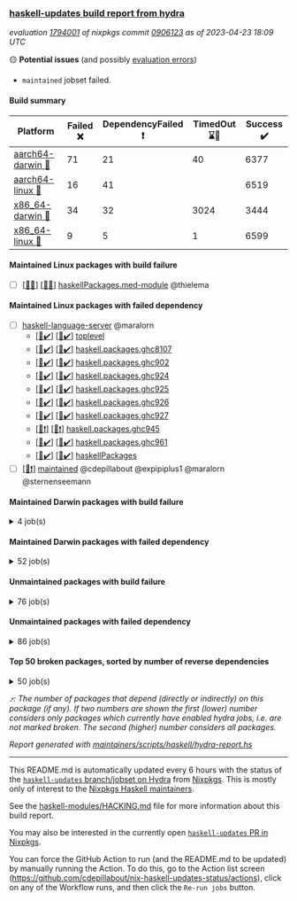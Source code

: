 ### [haskell-updates build report from hydra](https://hydra.nixos.org/jobset/nixpkgs/haskell-updates)
*evaluation [1794001](https://hydra.nixos.org/eval/1794001) of nixpkgs commit [0906123](https://github.com/NixOS/nixpkgs/commits/0906123b68b0802b9f768cbb205934b4d365e4a6) as of 2023-04-23 18:09 UTC*

:yellow_circle: **Potential issues** (and possibly [evaluation errors](https://hydra.nixos.org/jobset/nixpkgs/haskell-updates))
  * `maintained` jobset failed.

#### Build summary

 | Platform | Failed :x: | DependencyFailed :heavy_exclamation_mark: | TimedOut :hourglass::no_entry_sign: | Success :heavy_check_mark: | 
 | --- | --- | --- | --- | --- | 
 | [aarch64-darwin :green_apple:](https://hydra.nixos.org/eval/1794001?filter=.aarch64-darwin) | 71 | 21 | 40 | 6377 | 
 | [aarch64-linux :iphone:](https://hydra.nixos.org/eval/1794001?filter=.aarch64-linux) | 16 | 41 |  | 6519 | 
 | [x86_64-darwin :apple:](https://hydra.nixos.org/eval/1794001?filter=.x86_64-darwin) | 34 | 32 | 3024 | 3444 | 
 | [x86_64-linux :penguin:](https://hydra.nixos.org/eval/1794001?filter=.x86_64-linux) | 9 | 5 | 1 | 6599 | 
#### Maintained Linux packages with build failure
- [ ] [[:iphone::x:]](https://hydra.nixos.org/build/217010164) [[:penguin::x:]](https://hydra.nixos.org/build/217010147) [haskellPackages.med-module](https://hydra.nixos.org/eval/1794001?filter=haskellPackages.med-module) @thielema
#### Maintained Linux packages with failed dependency
- [ ] [haskell-language-server](https://hydra.nixos.org/eval/1794001?filter=haskell-language-server) @maralorn
  - [[:iphone::heavy_check_mark:]](https://hydra.nixos.org/build/216777474) [[:penguin::heavy_check_mark:]](https://hydra.nixos.org/build/216777380) [toplevel](https://hydra.nixos.org/eval/1794001?filter=haskell-language-server)
  - [[:iphone::heavy_check_mark:]](https://hydra.nixos.org/build/216743018) [[:penguin::heavy_check_mark:]](https://hydra.nixos.org/build/216744830) [haskell.packages.ghc8107](https://hydra.nixos.org/eval/1794001?filter=haskell.packages.ghc8107.haskell-language-server)
  - [[:iphone::heavy_check_mark:]](https://hydra.nixos.org/build/216758927) [[:penguin::heavy_check_mark:]](https://hydra.nixos.org/build/216757871) [haskell.packages.ghc902](https://hydra.nixos.org/eval/1794001?filter=haskell.packages.ghc902.haskell-language-server)
  - [[:iphone::heavy_check_mark:]](https://hydra.nixos.org/build/216777459) [[:penguin::heavy_check_mark:]](https://hydra.nixos.org/build/216777373) [haskell.packages.ghc924](https://hydra.nixos.org/eval/1794001?filter=haskell.packages.ghc924.haskell-language-server)
  - [[:iphone::heavy_check_mark:]](https://hydra.nixos.org/build/216777385) [[:penguin::heavy_check_mark:]](https://hydra.nixos.org/build/216777431) [haskell.packages.ghc925](https://hydra.nixos.org/eval/1794001?filter=haskell.packages.ghc925.haskell-language-server)
  - [[:iphone::heavy_check_mark:]](https://hydra.nixos.org/build/216777382) [[:penguin::heavy_check_mark:]](https://hydra.nixos.org/build/216777392) [haskell.packages.ghc926](https://hydra.nixos.org/eval/1794001?filter=haskell.packages.ghc926.haskell-language-server)
  - [[:iphone::heavy_check_mark:]](https://hydra.nixos.org/build/216777408) [[:penguin::heavy_check_mark:]](https://hydra.nixos.org/build/216777435) [haskell.packages.ghc927](https://hydra.nixos.org/eval/1794001?filter=haskell.packages.ghc927.haskell-language-server)
  - [[:iphone::heavy_exclamation_mark:]](https://hydra.nixos.org/build/217081191) [[:penguin::heavy_exclamation_mark:]](https://hydra.nixos.org/build/217081239) [haskell.packages.ghc945](https://hydra.nixos.org/eval/1794001?filter=haskell.packages.ghc945.haskell-language-server)
  - [[:iphone::heavy_check_mark:]](https://hydra.nixos.org/build/216739415) [[:penguin::heavy_check_mark:]](https://hydra.nixos.org/build/216748853) [haskell.packages.ghc961](https://hydra.nixos.org/eval/1794001?filter=haskell.packages.ghc961.haskell-language-server)
  - [[:iphone::heavy_check_mark:]](https://hydra.nixos.org/build/216777467) [[:penguin::heavy_check_mark:]](https://hydra.nixos.org/build/216777433) [haskellPackages](https://hydra.nixos.org/eval/1794001?filter=haskellPackages.haskell-language-server)
- [ ] [[:penguin::heavy_exclamation_mark:]](https://hydra.nixos.org/build/217081190) [maintained](https://hydra.nixos.org/eval/1794001?filter=maintained) @cdepillabout @expipiplus1 @maralorn @sternenseemann
#### Maintained Darwin packages with build failure
<details><summary>4 job(s) </summary>

- [ ] [gitit](https://hydra.nixos.org/eval/1794001?filter=gitit) @Profpatsch @sternenseemann
  - [[:green_apple::x:]](https://hydra.nixos.org/build/216742788) [[:apple::hourglass::no_entry_sign:]](https://hydra.nixos.org/build/216737128) [toplevel](https://hydra.nixos.org/eval/1794001?filter=gitit)
  - [[:green_apple::heavy_check_mark:]](https://hydra.nixos.org/build/216742075) [[:apple::hourglass::no_entry_sign:]](https://hydra.nixos.org/build/216742032) [haskellPackages](https://hydra.nixos.org/eval/1794001?filter=haskellPackages.gitit)
- [ ] [[:green_apple::x:]](https://hydra.nixos.org/build/217010155) [[:apple::x:]](https://hydra.nixos.org/build/217010135) [haskellPackages.med-module](https://hydra.nixos.org/eval/1794001?filter=haskellPackages.med-module) @thielema
</details>

#### Maintained Darwin packages with failed dependency
<details><summary>52 job(s) </summary>

- [ ] [cabal2nix](https://hydra.nixos.org/eval/1794001?filter=cabal2nix) @sternenseemann
  - [[:green_apple::heavy_check_mark:]](https://hydra.nixos.org/build/217068979) [[:apple::heavy_exclamation_mark:]](https://hydra.nixos.org/build/217068895) [toplevel](https://hydra.nixos.org/eval/1794001?filter=cabal2nix)
  - [[:green_apple::heavy_check_mark:]](https://hydra.nixos.org/build/216753645) [[:apple::hourglass::no_entry_sign:]](https://hydra.nixos.org/build/216755465) [haskell.packages.ghc8107](https://hydra.nixos.org/eval/1794001?filter=haskell.packages.ghc8107.cabal2nix)
  -  [[:apple::heavy_check_mark:]](https://hydra.nixos.org/build/216747376) [haskell.packages.ghc884](https://hydra.nixos.org/eval/1794001?filter=haskell.packages.ghc884.cabal2nix)
  - [[:green_apple::hourglass::no_entry_sign:]](https://hydra.nixos.org/build/216753749) [[:apple::heavy_check_mark:]](https://hydra.nixos.org/build/216753161) [haskell.packages.ghc902](https://hydra.nixos.org/eval/1794001?filter=haskell.packages.ghc902.cabal2nix)
  - [[:green_apple::heavy_check_mark:]](https://hydra.nixos.org/build/216735600) [[:apple::hourglass::no_entry_sign:]](https://hydra.nixos.org/build/216742186) [haskell.packages.ghc924](https://hydra.nixos.org/eval/1794001?filter=haskell.packages.ghc924.cabal2nix)
  - [[:green_apple::heavy_check_mark:]](https://hydra.nixos.org/build/216752608) [[:apple::heavy_check_mark:]](https://hydra.nixos.org/build/216748373) [haskell.packages.ghc925](https://hydra.nixos.org/eval/1794001?filter=haskell.packages.ghc925.cabal2nix)
  - [[:green_apple::hourglass::no_entry_sign:]](https://hydra.nixos.org/build/216756790) [[:apple::heavy_check_mark:]](https://hydra.nixos.org/build/216742048) [haskell.packages.ghc926](https://hydra.nixos.org/eval/1794001?filter=haskell.packages.ghc926.cabal2nix)
  - [[:green_apple::heavy_check_mark:]](https://hydra.nixos.org/build/216755358) [[:apple::hourglass::no_entry_sign:]](https://hydra.nixos.org/build/216735538) [haskell.packages.ghc927](https://hydra.nixos.org/eval/1794001?filter=haskell.packages.ghc927.cabal2nix)
  - [[:green_apple::heavy_check_mark:]](https://hydra.nixos.org/build/217081163) [[:apple::heavy_check_mark:]](https://hydra.nixos.org/build/217081203) [haskell.packages.ghc945](https://hydra.nixos.org/eval/1794001?filter=haskell.packages.ghc945.cabal2nix)
  - [[:green_apple::heavy_check_mark:]](https://hydra.nixos.org/build/216742205) [[:apple::hourglass::no_entry_sign:]](https://hydra.nixos.org/build/216736429) [haskellPackages](https://hydra.nixos.org/eval/1794001?filter=haskellPackages.cabal2nix)
- [ ] [ghc](https://hydra.nixos.org/eval/1794001?filter=ghc) @cdepillabout @expipiplus1 @guibou @maralorn @sternenseemann
  - [[:green_apple::heavy_check_mark:]](https://hydra.nixos.org/build/216740293) [[:apple::heavy_check_mark:]](https://hydra.nixos.org/build/216734146) [haskellPackages](https://hydra.nixos.org/eval/1794001?filter=haskellPackages.ghc)
  - [[:green_apple::heavy_check_mark:]](https://hydra.nixos.org/build/217068872) [[:apple::heavy_exclamation_mark:]](https://hydra.nixos.org/build/217068891) [pkgsCross.ghcjs.haskell.packages.ghcHEAD](https://hydra.nixos.org/eval/1794001?filter=pkgsCross.ghcjs.haskell.packages.ghcHEAD.ghc)
  - [[:green_apple::heavy_check_mark:]](https://hydra.nixos.org/build/217069033) [[:apple::heavy_exclamation_mark:]](https://hydra.nixos.org/build/217068952) [pkgsCross.ghcjs.haskellPackages](https://hydra.nixos.org/eval/1794001?filter=pkgsCross.ghcjs.haskellPackages.ghc)
- [ ] [haskell-language-server](https://hydra.nixos.org/eval/1794001?filter=haskell-language-server) @maralorn
  - [[:green_apple::heavy_check_mark:]](https://hydra.nixos.org/build/216777374) [[:apple::hourglass::no_entry_sign:]](https://hydra.nixos.org/build/216777377) [toplevel](https://hydra.nixos.org/eval/1794001?filter=haskell-language-server)
  - [[:green_apple::heavy_check_mark:]](https://hydra.nixos.org/build/216749123) [[:apple::hourglass::no_entry_sign:]](https://hydra.nixos.org/build/216734733) [haskell.packages.ghc8107](https://hydra.nixos.org/eval/1794001?filter=haskell.packages.ghc8107.haskell-language-server)
  - [[:green_apple::hourglass::no_entry_sign:]](https://hydra.nixos.org/build/216733558) [[:apple::hourglass::no_entry_sign:]](https://hydra.nixos.org/build/216749865) [haskell.packages.ghc902](https://hydra.nixos.org/eval/1794001?filter=haskell.packages.ghc902.haskell-language-server)
  - [[:green_apple::hourglass::no_entry_sign:]](https://hydra.nixos.org/build/216777441) [[:apple::hourglass::no_entry_sign:]](https://hydra.nixos.org/build/216777420) [haskell.packages.ghc924](https://hydra.nixos.org/eval/1794001?filter=haskell.packages.ghc924.haskell-language-server)
  - [[:green_apple::heavy_check_mark:]](https://hydra.nixos.org/build/216777413) [[:apple::hourglass::no_entry_sign:]](https://hydra.nixos.org/build/216777444) [haskell.packages.ghc925](https://hydra.nixos.org/eval/1794001?filter=haskell.packages.ghc925.haskell-language-server)
  - [[:green_apple::hourglass::no_entry_sign:]](https://hydra.nixos.org/build/216777407) [[:apple::heavy_check_mark:]](https://hydra.nixos.org/build/216777425) [haskell.packages.ghc926](https://hydra.nixos.org/eval/1794001?filter=haskell.packages.ghc926.haskell-language-server)
  - [[:green_apple::heavy_check_mark:]](https://hydra.nixos.org/build/216777485) [[:apple::hourglass::no_entry_sign:]](https://hydra.nixos.org/build/216777398) [haskell.packages.ghc927](https://hydra.nixos.org/eval/1794001?filter=haskell.packages.ghc927.haskell-language-server)
  - [[:green_apple::heavy_exclamation_mark:]](https://hydra.nixos.org/build/217081171) [[:apple::heavy_exclamation_mark:]](https://hydra.nixos.org/build/217081206) [haskell.packages.ghc945](https://hydra.nixos.org/eval/1794001?filter=haskell.packages.ghc945.haskell-language-server)
  - [[:green_apple::hourglass::no_entry_sign:]](https://hydra.nixos.org/build/216754753) [[:apple::heavy_check_mark:]](https://hydra.nixos.org/build/216753703) [haskell.packages.ghc961](https://hydra.nixos.org/eval/1794001?filter=haskell.packages.ghc961.haskell-language-server)
  - [[:green_apple::heavy_check_mark:]](https://hydra.nixos.org/build/216777438) [[:apple::hourglass::no_entry_sign:]](https://hydra.nixos.org/build/216777449) [haskellPackages](https://hydra.nixos.org/eval/1794001?filter=haskellPackages.haskell-language-server)
- [ ] [[:green_apple::heavy_check_mark:]](https://hydra.nixos.org/build/217068947) [[:apple::heavy_exclamation_mark:]](https://hydra.nixos.org/build/217068907) [hci](https://hydra.nixos.org/eval/1794001?filter=hci) @roberth
- [ ] [hercules-ci-agent](https://hydra.nixos.org/eval/1794001?filter=hercules-ci-agent) @roberth
  - [[:green_apple::heavy_check_mark:]](https://hydra.nixos.org/build/217069018) [[:apple::heavy_exclamation_mark:]](https://hydra.nixos.org/build/217068879) [toplevel](https://hydra.nixos.org/eval/1794001?filter=hercules-ci-agent)
  - [[:green_apple::heavy_check_mark:]](https://hydra.nixos.org/build/217069036) [[:apple::heavy_exclamation_mark:]](https://hydra.nixos.org/build/217068906) [haskellPackages](https://hydra.nixos.org/eval/1794001?filter=haskellPackages.hercules-ci-agent)
- [ ] [[:green_apple::heavy_check_mark:]](https://hydra.nixos.org/build/217068848) [[:apple::heavy_exclamation_mark:]](https://hydra.nixos.org/build/217069063) [haskellPackages.hercules-ci-cli](https://hydra.nixos.org/eval/1794001?filter=haskellPackages.hercules-ci-cli) @roberth
- [ ] [[:green_apple::heavy_check_mark:]](https://hydra.nixos.org/build/217069051) [[:apple::heavy_exclamation_mark:]](https://hydra.nixos.org/build/217069017) [haskellPackages.hercules-ci-cnix-expr](https://hydra.nixos.org/eval/1794001?filter=haskellPackages.hercules-ci-cnix-expr) @roberth
- [ ] [hercules-ci-cnix-store](https://hydra.nixos.org/eval/1794001?filter=hercules-ci-cnix-store) @roberth
  - [[:green_apple::heavy_check_mark:]](https://hydra.nixos.org/build/217069049) [[:apple::heavy_exclamation_mark:]](https://hydra.nixos.org/build/217068961) [haskellPackages](https://hydra.nixos.org/eval/1794001?filter=haskellPackages.hercules-ci-cnix-store)
  - [[:green_apple::heavy_check_mark:]](https://hydra.nixos.org/build/217081175) [[:apple::heavy_exclamation_mark:]](https://hydra.nixos.org/build/217081168) [tests.haskell.cabalSdist](https://hydra.nixos.org/eval/1794001?filter=tests.haskell.cabalSdist.hercules-ci-cnix-store)
- [ ] [nix-paths](https://hydra.nixos.org/eval/1794001?filter=nix-paths) @peti
  - [[:green_apple::heavy_check_mark:]](https://hydra.nixos.org/build/217068898) [[:apple::heavy_exclamation_mark:]](https://hydra.nixos.org/build/217069044) [haskell.packages.ghc8107](https://hydra.nixos.org/eval/1794001?filter=haskell.packages.ghc8107.nix-paths)
  -  [[:apple::heavy_exclamation_mark:]](https://hydra.nixos.org/build/217068909) [haskell.packages.ghc884](https://hydra.nixos.org/eval/1794001?filter=haskell.packages.ghc884.nix-paths)
  - [[:green_apple::heavy_check_mark:]](https://hydra.nixos.org/build/217068997) [[:apple::heavy_exclamation_mark:]](https://hydra.nixos.org/build/217069060) [haskell.packages.ghc902](https://hydra.nixos.org/eval/1794001?filter=haskell.packages.ghc902.nix-paths)
  - [[:green_apple::heavy_check_mark:]](https://hydra.nixos.org/build/217068869) [[:apple::heavy_exclamation_mark:]](https://hydra.nixos.org/build/217069016) [haskell.packages.ghc924](https://hydra.nixos.org/eval/1794001?filter=haskell.packages.ghc924.nix-paths)
  - [[:green_apple::heavy_check_mark:]](https://hydra.nixos.org/build/217068912) [[:apple::heavy_exclamation_mark:]](https://hydra.nixos.org/build/217068919) [haskell.packages.ghc925](https://hydra.nixos.org/eval/1794001?filter=haskell.packages.ghc925.nix-paths)
  - [[:green_apple::heavy_check_mark:]](https://hydra.nixos.org/build/217068914) [[:apple::heavy_exclamation_mark:]](https://hydra.nixos.org/build/217068981) [haskell.packages.ghc926](https://hydra.nixos.org/eval/1794001?filter=haskell.packages.ghc926.nix-paths)
  - [[:green_apple::heavy_check_mark:]](https://hydra.nixos.org/build/217069012) [[:apple::heavy_exclamation_mark:]](https://hydra.nixos.org/build/217068897) [haskell.packages.ghc927](https://hydra.nixos.org/eval/1794001?filter=haskell.packages.ghc927.nix-paths)
  - [[:green_apple::heavy_check_mark:]](https://hydra.nixos.org/build/217068881) [[:apple::heavy_exclamation_mark:]](https://hydra.nixos.org/build/217068972) [haskell.packages.ghc945](https://hydra.nixos.org/eval/1794001?filter=haskell.packages.ghc945.nix-paths)
  - [[:green_apple::heavy_check_mark:]](https://hydra.nixos.org/build/217069010) [[:apple::heavy_exclamation_mark:]](https://hydra.nixos.org/build/217068927) [haskell.packages.ghc961](https://hydra.nixos.org/eval/1794001?filter=haskell.packages.ghc961.nix-paths)
  - [[:green_apple::heavy_check_mark:]](https://hydra.nixos.org/build/217068893) [[:apple::heavy_exclamation_mark:]](https://hydra.nixos.org/build/217068933) [haskellPackages](https://hydra.nixos.org/eval/1794001?filter=haskellPackages.nix-paths)
- [ ] [nvfetcher](https://hydra.nixos.org/eval/1794001?filter=nvfetcher) @berberman
  - [[:green_apple::heavy_check_mark:]](https://hydra.nixos.org/build/217068877) [[:apple::heavy_exclamation_mark:]](https://hydra.nixos.org/build/217068880) [toplevel](https://hydra.nixos.org/eval/1794001?filter=nvfetcher)
  - [[:green_apple::heavy_check_mark:]](https://hydra.nixos.org/build/217068887) [[:apple::heavy_exclamation_mark:]](https://hydra.nixos.org/build/217069026) [haskellPackages](https://hydra.nixos.org/eval/1794001?filter=haskellPackages.nvfetcher)
- [ ] [update-nix-fetchgit](https://hydra.nixos.org/eval/1794001?filter=update-nix-fetchgit) @expipiplus1 @sorki
  - [[:green_apple::heavy_check_mark:]](https://hydra.nixos.org/build/217068902) [[:apple::heavy_exclamation_mark:]](https://hydra.nixos.org/build/217068841) [toplevel](https://hydra.nixos.org/eval/1794001?filter=update-nix-fetchgit)
  - [[:green_apple::heavy_check_mark:]](https://hydra.nixos.org/build/217068980) [[:apple::heavy_exclamation_mark:]](https://hydra.nixos.org/build/217068954) [haskellPackages](https://hydra.nixos.org/eval/1794001?filter=haskellPackages.update-nix-fetchgit)
</details>

#### Unmaintained packages with build failure
<details><summary>76 job(s) </summary>

- [ ] [[:green_apple::x:]](https://hydra.nixos.org/build/216736308) [[:iphone::heavy_check_mark:]](https://hydra.nixos.org/build/216752866) [[:apple::x:]](https://hydra.nixos.org/build/216752590) [[:penguin::heavy_check_mark:]](https://hydra.nixos.org/build/216741104) [haskellPackages.di-core](https://hydra.nixos.org/eval/1794001?filter=haskellPackages.di-core)  :arrow_heading_up: 8 | 11
- [ ] [[:green_apple::x:]](https://hydra.nixos.org/build/216744573) [[:iphone::x:]](https://hydra.nixos.org/build/216742904) [[:apple::hourglass::no_entry_sign:]](https://hydra.nixos.org/build/216746688) [[:penguin::heavy_check_mark:]](https://hydra.nixos.org/build/216749058) [haskellPackages.hw-simd](https://hydra.nixos.org/eval/1794001?filter=haskellPackages.hw-simd)  :arrow_heading_up: 1 | 8
- [ ] [[:green_apple::x:]](https://hydra.nixos.org/build/216933509) [[:iphone::heavy_check_mark:]](https://hydra.nixos.org/build/216933527) [[:apple::x:]](https://hydra.nixos.org/build/216933498) [[:penguin::heavy_check_mark:]](https://hydra.nixos.org/build/216933522) [haskellPackages.inline-r](https://hydra.nixos.org/eval/1794001?filter=haskellPackages.inline-r)  :arrow_heading_up: 1 | 4
- [ ] [[:green_apple::heavy_check_mark:]](https://hydra.nixos.org/build/216742485) [[:iphone::x:]](https://hydra.nixos.org/build/216755323) [[:apple::heavy_check_mark:]](https://hydra.nixos.org/build/216737428) [[:penguin::heavy_check_mark:]](https://hydra.nixos.org/build/216753734) [haskellPackages.long-double](https://hydra.nixos.org/eval/1794001?filter=haskellPackages.long-double)  :arrow_heading_up: 1 | 2
- [ ] [[:green_apple::x:]](https://hydra.nixos.org/build/216758599) [[:iphone::heavy_check_mark:]](https://hydra.nixos.org/build/216739123) [[:apple::hourglass::no_entry_sign:]](https://hydra.nixos.org/build/216751506) [[:penguin::heavy_check_mark:]](https://hydra.nixos.org/build/216736967) [haskellPackages.posix-socket](https://hydra.nixos.org/eval/1794001?filter=haskellPackages.posix-socket)  :arrow_heading_up: 1 | 2
- [ ] [[:green_apple::x:]](https://hydra.nixos.org/build/217000363) [[:iphone::x:]](https://hydra.nixos.org/build/217000386) [[:apple::x:]](https://hydra.nixos.org/build/217000359) [[:penguin::x:]](https://hydra.nixos.org/build/217000401) [haskellPackages.bitcoind-rpc](https://hydra.nixos.org/eval/1794001?filter=haskellPackages.bitcoind-rpc)  :arrow_heading_up: 1 | 1
- [ ] [[:green_apple::x:]](https://hydra.nixos.org/build/216750989) [[:iphone::heavy_check_mark:]](https://hydra.nixos.org/build/216755882) [[:apple::hourglass::no_entry_sign:]](https://hydra.nixos.org/build/216735020) [[:penguin::heavy_check_mark:]](https://hydra.nixos.org/build/216755418) [haskellPackages.gi-gdkx11](https://hydra.nixos.org/eval/1794001?filter=haskellPackages.gi-gdkx11)  :arrow_heading_up: 1 | 1
- [ ] [[:green_apple::heavy_check_mark:]](https://hydra.nixos.org/build/216751214) [[:iphone::x:]](https://hydra.nixos.org/build/216756289) [[:apple::hourglass::no_entry_sign:]](https://hydra.nixos.org/build/216734209) [[:penguin::heavy_check_mark:]](https://hydra.nixos.org/build/216738803) [haskellPackages.nlopt-haskell](https://hydra.nixos.org/eval/1794001?filter=haskellPackages.nlopt-haskell)  :arrow_heading_up: 1 | 1
- [ ] [[:green_apple::x:]](https://hydra.nixos.org/build/216754992) [[:iphone::heavy_check_mark:]](https://hydra.nixos.org/build/216744474) [[:apple::x:]](https://hydra.nixos.org/build/216751002) [[:penguin::heavy_check_mark:]](https://hydra.nixos.org/build/216742734) [haskellPackages.openal-ffi](https://hydra.nixos.org/eval/1794001?filter=haskellPackages.openal-ffi)  :arrow_heading_up: 1 | 1
- [ ] [[:green_apple::x:]](https://hydra.nixos.org/build/216846506) [[:iphone::x:]](https://hydra.nixos.org/build/216846498) [[:apple::x:]](https://hydra.nixos.org/build/216846546) [[:penguin::x:]](https://hydra.nixos.org/build/216846526) [haskellPackages.rzk](https://hydra.nixos.org/eval/1794001?filter=haskellPackages.rzk)  :arrow_heading_up: 1 | 1
- [ ] [[:green_apple::heavy_check_mark:]](https://hydra.nixos.org/build/216739968) [[:iphone::x:]](https://hydra.nixos.org/build/216753131) [[:apple::heavy_check_mark:]](https://hydra.nixos.org/build/216741451) [[:penguin::heavy_check_mark:]](https://hydra.nixos.org/build/216735254) [haskellPackages.freetype2](https://hydra.nixos.org/eval/1794001?filter=haskellPackages.freetype2)  :arrow_heading_up: 0 | 11
- [ ] [[:green_apple::x:]](https://hydra.nixos.org/build/216737074) [[:iphone::heavy_check_mark:]](https://hydra.nixos.org/build/216744322) [[:apple::hourglass::no_entry_sign:]](https://hydra.nixos.org/build/216735162) [[:penguin::heavy_check_mark:]](https://hydra.nixos.org/build/216758075) [haskellPackages.pipes-zlib](https://hydra.nixos.org/eval/1794001?filter=haskellPackages.pipes-zlib)  :arrow_heading_up: 0 | 5
- [ ] [[:green_apple::x:]](https://hydra.nixos.org/build/216741839) [[:iphone::heavy_check_mark:]](https://hydra.nixos.org/build/216759389) [[:apple::hourglass::no_entry_sign:]](https://hydra.nixos.org/build/216752942) [[:penguin::heavy_check_mark:]](https://hydra.nixos.org/build/216733709) [haskellPackages.folds](https://hydra.nixos.org/eval/1794001?filter=haskellPackages.folds)  :arrow_heading_up: 0 | 3
- [ ] [[:green_apple::x:]](https://hydra.nixos.org/build/216734892) [[:iphone::heavy_check_mark:]](https://hydra.nixos.org/build/216736473) [[:apple::hourglass::no_entry_sign:]](https://hydra.nixos.org/build/216757082) [[:penguin::heavy_check_mark:]](https://hydra.nixos.org/build/216739677) [haskellPackages.gauge](https://hydra.nixos.org/eval/1794001?filter=haskellPackages.gauge)  :arrow_heading_up: 0 | 3
- [ ] [[:green_apple::x:]](https://hydra.nixos.org/build/216740166) [[:iphone::x:]](https://hydra.nixos.org/build/216753422) [[:apple::heavy_check_mark:]](https://hydra.nixos.org/build/216739040) [[:penguin::heavy_check_mark:]](https://hydra.nixos.org/build/216746201) [haskellPackages.picosat](https://hydra.nixos.org/eval/1794001?filter=haskellPackages.picosat)  :arrow_heading_up: 0 | 3
- [ ] [[:green_apple::x:]](https://hydra.nixos.org/build/216734480) [[:iphone::heavy_check_mark:]](https://hydra.nixos.org/build/216746894) [[:apple::heavy_check_mark:]](https://hydra.nixos.org/build/216743206) [[:penguin::heavy_check_mark:]](https://hydra.nixos.org/build/216739622) [haskellPackages.LibZip](https://hydra.nixos.org/eval/1794001?filter=haskellPackages.LibZip)  :arrow_heading_up: 0 | 2
- [ ] [[:green_apple::x:]](https://hydra.nixos.org/build/216742640) [[:iphone::heavy_check_mark:]](https://hydra.nixos.org/build/216748873) [[:apple::heavy_check_mark:]](https://hydra.nixos.org/build/216751514) [[:penguin::heavy_check_mark:]](https://hydra.nixos.org/build/216745809) [haskellPackages.rocksdb-haskell](https://hydra.nixos.org/eval/1794001?filter=haskellPackages.rocksdb-haskell)  :arrow_heading_up: 0 | 2
- [ ] [[:green_apple::x:]](https://hydra.nixos.org/build/216747097) [[:iphone::heavy_check_mark:]](https://hydra.nixos.org/build/216745096) [[:apple::x:]](https://hydra.nixos.org/build/216742096) [[:penguin::heavy_check_mark:]](https://hydra.nixos.org/build/216741617) [haskellPackages.h-raylib](https://hydra.nixos.org/eval/1794001?filter=haskellPackages.h-raylib)  :arrow_heading_up: 0 | 1
- [ ] [[:green_apple::x:]](https://hydra.nixos.org/build/216756515) [[:iphone::heavy_check_mark:]](https://hydra.nixos.org/build/216756313) [[:apple::x:]](https://hydra.nixos.org/build/216749604) [[:penguin::heavy_check_mark:]](https://hydra.nixos.org/build/216749194) [haskellPackages.hamid](https://hydra.nixos.org/eval/1794001?filter=haskellPackages.hamid)  :arrow_heading_up: 0 | 1
- [ ] [[:green_apple::x:]](https://hydra.nixos.org/build/216748145) [[:iphone::heavy_check_mark:]](https://hydra.nixos.org/build/216753592) [[:apple::x:]](https://hydra.nixos.org/build/216748094) [[:penguin::heavy_check_mark:]](https://hydra.nixos.org/build/216757233) [haskellPackages.huckleberry](https://hydra.nixos.org/eval/1794001?filter=haskellPackages.huckleberry)  :arrow_heading_up: 0 | 1
- [ ] [[:green_apple::x:]](https://hydra.nixos.org/build/216757524) [[:iphone::heavy_check_mark:]](https://hydra.nixos.org/build/216758470) [[:apple::x:]](https://hydra.nixos.org/build/216756285) [[:penguin::heavy_check_mark:]](https://hydra.nixos.org/build/216744011) [haskellPackages.select](https://hydra.nixos.org/eval/1794001?filter=haskellPackages.select)  :arrow_heading_up: 0 | 1
- [ ] [[:green_apple::x:]](https://hydra.nixos.org/build/216739370) [[:iphone::heavy_check_mark:]](https://hydra.nixos.org/build/216745507) [[:apple::hourglass::no_entry_sign:]](https://hydra.nixos.org/build/216756950) [[:penguin::heavy_check_mark:]](https://hydra.nixos.org/build/216744301) [haskellPackages.simple-vec3](https://hydra.nixos.org/eval/1794001?filter=haskellPackages.simple-vec3)  :arrow_heading_up: 0 | 1
- [ ] [[:green_apple::x:]](https://hydra.nixos.org/build/216739120) [[:iphone::heavy_check_mark:]](https://hydra.nixos.org/build/216751421) [[:apple::x:]](https://hydra.nixos.org/build/216738581) [[:penguin::heavy_check_mark:]](https://hydra.nixos.org/build/216744743) [haskellPackages.sysinfo](https://hydra.nixos.org/eval/1794001?filter=haskellPackages.sysinfo)  :arrow_heading_up: 0 | 1
- [ ] [[:green_apple::heavy_check_mark:]](https://hydra.nixos.org/build/216755939) [[:iphone::x:]](https://hydra.nixos.org/build/216749600) [[:apple::heavy_check_mark:]](https://hydra.nixos.org/build/216746713) [[:penguin::heavy_check_mark:]](https://hydra.nixos.org/build/216748590) [haskellPackages.HsASA](https://hydra.nixos.org/eval/1794001?filter=haskellPackages.HsASA) 
- [ ] [[:green_apple::x:]](https://hydra.nixos.org/build/216748174) [[:iphone::heavy_check_mark:]](https://hydra.nixos.org/build/216736398) [[:apple::x:]](https://hydra.nixos.org/build/216737370) [[:penguin::heavy_check_mark:]](https://hydra.nixos.org/build/216759723) [haskellPackages.al](https://hydra.nixos.org/eval/1794001?filter=haskellPackages.al) 
- [ ] [[:green_apple::x:]](https://hydra.nixos.org/build/216753490) [[:iphone::heavy_check_mark:]](https://hydra.nixos.org/build/216759509) [[:apple::hourglass::no_entry_sign:]](https://hydra.nixos.org/build/216738085) [[:penguin::heavy_check_mark:]](https://hydra.nixos.org/build/216745803) [haskellPackages.churros](https://hydra.nixos.org/eval/1794001?filter=haskellPackages.churros) 
- [ ] [[:green_apple::x:]](https://hydra.nixos.org/build/217080990) [[:iphone::x:]](https://hydra.nixos.org/build/217080985) [[:apple::x:]](https://hydra.nixos.org/build/217081006) [[:penguin::x:]](https://hydra.nixos.org/build/217081105) [haskellPackages.desktop-portal](https://hydra.nixos.org/eval/1794001?filter=haskellPackages.desktop-portal) 
- [ ] [[:green_apple::x:]](https://hydra.nixos.org/build/216742536) [[:iphone::heavy_check_mark:]](https://hydra.nixos.org/build/216751914) [[:apple::x:]](https://hydra.nixos.org/build/216740926) [[:penguin::heavy_check_mark:]](https://hydra.nixos.org/build/216748512) [haskellPackages.env-extra](https://hydra.nixos.org/eval/1794001?filter=haskellPackages.env-extra) 
- [ ] [[:green_apple::x:]](https://hydra.nixos.org/build/216757004) [[:iphone::heavy_check_mark:]](https://hydra.nixos.org/build/216738510) [[:apple::hourglass::no_entry_sign:]](https://hydra.nixos.org/build/216740564) [[:penguin::heavy_check_mark:]](https://hydra.nixos.org/build/216737996) [haskellPackages.epub-tools](https://hydra.nixos.org/eval/1794001?filter=haskellPackages.epub-tools) 
- [ ] [[:green_apple::x:]](https://hydra.nixos.org/build/216753815) [[:iphone::heavy_check_mark:]](https://hydra.nixos.org/build/216747613) [[:apple::heavy_check_mark:]](https://hydra.nixos.org/build/216752304) [[:penguin::heavy_check_mark:]](https://hydra.nixos.org/build/216749349) [haskellPackages.executable-hash](https://hydra.nixos.org/eval/1794001?filter=haskellPackages.executable-hash) 
- [ ] [[:green_apple::x:]](https://hydra.nixos.org/build/216741975) [[:iphone::heavy_check_mark:]](https://hydra.nixos.org/build/216743780) [[:apple::x:]](https://hydra.nixos.org/build/216758733) [[:penguin::heavy_check_mark:]](https://hydra.nixos.org/build/216739883) [haskellPackages.float128](https://hydra.nixos.org/eval/1794001?filter=haskellPackages.float128) 
- [ ] [[:green_apple::x:]](https://hydra.nixos.org/build/216746339) [[:iphone::heavy_check_mark:]](https://hydra.nixos.org/build/216750900) [[:apple::x:]](https://hydra.nixos.org/build/216748838) [[:penguin::heavy_check_mark:]](https://hydra.nixos.org/build/216737612) [haskellPackages.fudgets](https://hydra.nixos.org/eval/1794001?filter=haskellPackages.fudgets) 
- [ ] [[:green_apple::x:]](https://hydra.nixos.org/build/216846437) [[:iphone::x:]](https://hydra.nixos.org/build/216846425) [[:apple::x:]](https://hydra.nixos.org/build/216846433) [[:penguin::x:]](https://hydra.nixos.org/build/216846427) [haskellPackages.funcons-lambda-cbv-mp](https://hydra.nixos.org/eval/1794001?filter=haskellPackages.funcons-lambda-cbv-mp) 
- [ ] [[:green_apple::x:]](https://hydra.nixos.org/build/216750313) [[:iphone::heavy_check_mark:]](https://hydra.nixos.org/build/216758239) [[:apple::hourglass::no_entry_sign:]](https://hydra.nixos.org/build/216732886) [[:penguin::heavy_check_mark:]](https://hydra.nixos.org/build/216758612) [haskellPackages.gerrit](https://hydra.nixos.org/eval/1794001?filter=haskellPackages.gerrit) 
- [ ] [[:green_apple::x:]](https://hydra.nixos.org/build/216737100) [[:apple::hourglass::no_entry_sign:]](https://hydra.nixos.org/build/216738046) [haskellPackages.gi-gtkosxapplication](https://hydra.nixos.org/eval/1794001?filter=haskellPackages.gi-gtkosxapplication) 
- [ ] [[:green_apple::x:]](https://hydra.nixos.org/build/216749274) [[:apple::hourglass::no_entry_sign:]](https://hydra.nixos.org/build/216743298) [haskellPackages.gtk-mac-integration](https://hydra.nixos.org/eval/1794001?filter=haskellPackages.gtk-mac-integration) 
- [ ] [[:green_apple::x:]](https://hydra.nixos.org/build/216749825) [[:iphone::heavy_check_mark:]](https://hydra.nixos.org/build/216747366) [[:apple::hourglass::no_entry_sign:]](https://hydra.nixos.org/build/216746514) [[:penguin::heavy_check_mark:]](https://hydra.nixos.org/build/216738961) [haskellPackages.gtk-traymanager](https://hydra.nixos.org/eval/1794001?filter=haskellPackages.gtk-traymanager) 
- [ ] [[:green_apple::x:]](https://hydra.nixos.org/build/216747544) [[:apple::hourglass::no_entry_sign:]](https://hydra.nixos.org/build/216751725) [haskellPackages.gtk3-mac-integration](https://hydra.nixos.org/eval/1794001?filter=haskellPackages.gtk3-mac-integration) 
- [ ] [[:green_apple::x:]](https://hydra.nixos.org/build/216741004) [[:iphone::heavy_check_mark:]](https://hydra.nixos.org/build/216735999) [[:apple::hourglass::no_entry_sign:]](https://hydra.nixos.org/build/216736321) [[:penguin::heavy_check_mark:]](https://hydra.nixos.org/build/216748360) [haskellPackages.highlight](https://hydra.nixos.org/eval/1794001?filter=haskellPackages.highlight) 
- [ ] [[:green_apple::x:]](https://hydra.nixos.org/build/216745363) [[:iphone::heavy_check_mark:]](https://hydra.nixos.org/build/216741024) [[:apple::hourglass::no_entry_sign:]](https://hydra.nixos.org/build/216750935) [[:penguin::heavy_check_mark:]](https://hydra.nixos.org/build/216752333) [haskellPackages.hinotify-conduit](https://hydra.nixos.org/eval/1794001?filter=haskellPackages.hinotify-conduit) 
- [ ] [[:green_apple::x:]](https://hydra.nixos.org/build/216739204) [[:iphone::heavy_check_mark:]](https://hydra.nixos.org/build/216742588) [[:apple::x:]](https://hydra.nixos.org/build/216745561) [[:penguin::heavy_check_mark:]](https://hydra.nixos.org/build/216758894) [haskellPackages.hsshellscript](https://hydra.nixos.org/eval/1794001?filter=haskellPackages.hsshellscript) 
- [ ] [[:green_apple::x:]](https://hydra.nixos.org/build/216736944) [[:iphone::heavy_check_mark:]](https://hydra.nixos.org/build/216744869) [[:apple::x:]](https://hydra.nixos.org/build/216753728) [[:penguin::heavy_check_mark:]](https://hydra.nixos.org/build/216742223) [haskellPackages.hssourceinfo](https://hydra.nixos.org/eval/1794001?filter=haskellPackages.hssourceinfo) 
- [ ] [[:green_apple::x:]](https://hydra.nixos.org/build/216739617) [[:iphone::heavy_check_mark:]](https://hydra.nixos.org/build/216736454) [[:apple::x:]](https://hydra.nixos.org/build/216737601) [[:penguin::heavy_check_mark:]](https://hydra.nixos.org/build/216745305) [haskellPackages.hunspell-hs](https://hydra.nixos.org/eval/1794001?filter=haskellPackages.hunspell-hs) 
- [ ] [[:green_apple::x:]](https://hydra.nixos.org/build/216743901) [[:iphone::heavy_check_mark:]](https://hydra.nixos.org/build/216746496) [[:apple::x:]](https://hydra.nixos.org/build/216759023) [[:penguin::heavy_check_mark:]](https://hydra.nixos.org/build/216740711) [haskellPackages.interprocess](https://hydra.nixos.org/eval/1794001?filter=haskellPackages.interprocess) 
- [ ] [[:green_apple::x:]](https://hydra.nixos.org/build/216733746) [[:iphone::heavy_check_mark:]](https://hydra.nixos.org/build/216757149) [[:apple::hourglass::no_entry_sign:]](https://hydra.nixos.org/build/216735009) [[:penguin::heavy_check_mark:]](https://hydra.nixos.org/build/216734382) [haskellPackages.intricacy](https://hydra.nixos.org/eval/1794001?filter=haskellPackages.intricacy) 
- [ ] [[:green_apple::x:]](https://hydra.nixos.org/build/216741385) [[:iphone::heavy_check_mark:]](https://hydra.nixos.org/build/216747617) [[:apple::x:]](https://hydra.nixos.org/build/216746662) [[:penguin::heavy_check_mark:]](https://hydra.nixos.org/build/216748158) [haskellPackages.ipcvar](https://hydra.nixos.org/eval/1794001?filter=haskellPackages.ipcvar) 
- [ ] [[:green_apple::x:]](https://hydra.nixos.org/build/216733919) [[:apple::x:]](https://hydra.nixos.org/build/216745456) [haskellPackages.kqueue](https://hydra.nixos.org/eval/1794001?filter=haskellPackages.kqueue) 
- [ ] [[:green_apple::x:]](https://hydra.nixos.org/build/216757740) [[:iphone::heavy_check_mark:]](https://hydra.nixos.org/build/216743474) [[:apple::heavy_check_mark:]](https://hydra.nixos.org/build/216742586) [[:penguin::heavy_check_mark:]](https://hydra.nixos.org/build/216749021) [haskellPackages.leveldb-haskell-fork](https://hydra.nixos.org/eval/1794001?filter=haskellPackages.leveldb-haskell-fork) 
- [ ] [[:green_apple::x:]](https://hydra.nixos.org/build/216736921) [[:iphone::heavy_check_mark:]](https://hydra.nixos.org/build/216739054) [[:apple::x:]](https://hydra.nixos.org/build/216738963) [[:penguin::heavy_check_mark:]](https://hydra.nixos.org/build/216733250) [haskellPackages.linux-framebuffer](https://hydra.nixos.org/eval/1794001?filter=haskellPackages.linux-framebuffer) 
- [ ] [[:green_apple::x:]](https://hydra.nixos.org/build/216746796) [[:iphone::heavy_check_mark:]](https://hydra.nixos.org/build/216754341) [[:apple::hourglass::no_entry_sign:]](https://hydra.nixos.org/build/216746550) [[:penguin::heavy_check_mark:]](https://hydra.nixos.org/build/216739611) [haskellPackages.mediawiki2latex](https://hydra.nixos.org/eval/1794001?filter=haskellPackages.mediawiki2latex) 
- [ ] [[:green_apple::x:]](https://hydra.nixos.org/build/216746915) [[:iphone::heavy_check_mark:]](https://hydra.nixos.org/build/216738820) [[:apple::x:]](https://hydra.nixos.org/build/216735690) [[:penguin::heavy_check_mark:]](https://hydra.nixos.org/build/216758923) [haskellPackages.memfd](https://hydra.nixos.org/eval/1794001?filter=haskellPackages.memfd) 
- [ ] [[:green_apple::x:]](https://hydra.nixos.org/build/216747380) [[:iphone::heavy_check_mark:]](https://hydra.nixos.org/build/216745118) [[:apple::x:]](https://hydra.nixos.org/build/216744448) [[:penguin::heavy_check_mark:]](https://hydra.nixos.org/build/216750198) [haskellPackages.memzero](https://hydra.nixos.org/eval/1794001?filter=haskellPackages.memzero) 
- [ ] [[:iphone::x:]](https://hydra.nixos.org/build/217010222) [[:penguin::x:]](https://hydra.nixos.org/build/217010180) [haskellPackages.midisurface](https://hydra.nixos.org/eval/1794001?filter=haskellPackages.midisurface) 
- [ ] [[:green_apple::x:]](https://hydra.nixos.org/build/217068964) [[:iphone::heavy_check_mark:]](https://hydra.nixos.org/build/217068859) [[:apple::heavy_exclamation_mark:]](https://hydra.nixos.org/build/217068837) [[:penguin::heavy_check_mark:]](https://hydra.nixos.org/build/217068904) [haskellPackages.nix-serve-ng](https://hydra.nixos.org/eval/1794001?filter=haskellPackages.nix-serve-ng) 
- [ ] [[:green_apple::x:]](https://hydra.nixos.org/build/216744245) [[:iphone::heavy_check_mark:]](https://hydra.nixos.org/build/216752426) [[:apple::hourglass::no_entry_sign:]](https://hydra.nixos.org/build/216757695) [[:penguin::heavy_check_mark:]](https://hydra.nixos.org/build/216759251) [haskellPackages.perceptual-hash](https://hydra.nixos.org/eval/1794001?filter=haskellPackages.perceptual-hash) 
- [ ] [[:green_apple::x:]](https://hydra.nixos.org/build/216751558) [[:iphone::heavy_check_mark:]](https://hydra.nixos.org/build/216739200) [[:apple::hourglass::no_entry_sign:]](https://hydra.nixos.org/build/216733734) [[:penguin::heavy_check_mark:]](https://hydra.nixos.org/build/216741259) [haskellPackages.persistent-pagination](https://hydra.nixos.org/eval/1794001?filter=haskellPackages.persistent-pagination) 
- [ ] [[:green_apple::x:]](https://hydra.nixos.org/build/216756462) [[:iphone::heavy_check_mark:]](https://hydra.nixos.org/build/216746200) [[:apple::hourglass::no_entry_sign:]](https://hydra.nixos.org/build/216746548) [[:penguin::heavy_check_mark:]](https://hydra.nixos.org/build/216733767) [haskellPackages.phatsort](https://hydra.nixos.org/eval/1794001?filter=haskellPackages.phatsort) 
- [ ] [[:green_apple::x:]](https://hydra.nixos.org/build/216752092) [[:iphone::heavy_check_mark:]](https://hydra.nixos.org/build/216743004) [[:apple::hourglass::no_entry_sign:]](https://hydra.nixos.org/build/216739477) [[:penguin::heavy_check_mark:]](https://hydra.nixos.org/build/216752044) [haskellPackages.ping-wrapper](https://hydra.nixos.org/eval/1794001?filter=haskellPackages.ping-wrapper) 
- [ ] [[:green_apple::x:]](https://hydra.nixos.org/build/216748698) [[:iphone::heavy_check_mark:]](https://hydra.nixos.org/build/216738716) [[:apple::x:]](https://hydra.nixos.org/build/216744556) [[:penguin::heavy_check_mark:]](https://hydra.nixos.org/build/216753586) [haskellPackages.posix-timer](https://hydra.nixos.org/eval/1794001?filter=haskellPackages.posix-timer) 
- [ ] [[:green_apple::x:]](https://hydra.nixos.org/build/216739018) [[:iphone::heavy_check_mark:]](https://hydra.nixos.org/build/216759291) [[:apple::x:]](https://hydra.nixos.org/build/216747224) [[:penguin::heavy_check_mark:]](https://hydra.nixos.org/build/216742070) [haskellPackages.procex](https://hydra.nixos.org/eval/1794001?filter=haskellPackages.procex) 
- [ ] [[:green_apple::x:]](https://hydra.nixos.org/build/216733636) [[:iphone::heavy_check_mark:]](https://hydra.nixos.org/build/216747596) [[:apple::x:]](https://hydra.nixos.org/build/216741192) [[:penguin::heavy_check_mark:]](https://hydra.nixos.org/build/216752358) [haskellPackages.pthread](https://hydra.nixos.org/eval/1794001?filter=haskellPackages.pthread) 
- [ ] [[:green_apple::x:]](https://hydra.nixos.org/build/216734449) [[:iphone::heavy_check_mark:]](https://hydra.nixos.org/build/216759601) [[:apple::hourglass::no_entry_sign:]](https://hydra.nixos.org/build/216748548) [[:penguin::heavy_check_mark:]](https://hydra.nixos.org/build/216748542) [haskellPackages.sandwich-webdriver](https://hydra.nixos.org/eval/1794001?filter=haskellPackages.sandwich-webdriver) 
- [ ] [[:green_apple::x:]](https://hydra.nixos.org/build/216745646) [[:iphone::heavy_check_mark:]](https://hydra.nixos.org/build/216738463) [[:apple::hourglass::no_entry_sign:]](https://hydra.nixos.org/build/216756882) [[:penguin::hourglass::no_entry_sign:]](https://hydra.nixos.org/build/216758752) [haskellPackages.servant-serialization](https://hydra.nixos.org/eval/1794001?filter=haskellPackages.servant-serialization) 
- [ ] [[:green_apple::x:]](https://hydra.nixos.org/build/216753837) [[:iphone::heavy_check_mark:]](https://hydra.nixos.org/build/216745632) [[:apple::heavy_check_mark:]](https://hydra.nixos.org/build/216740250) [[:penguin::heavy_check_mark:]](https://hydra.nixos.org/build/216742006) [haskellPackages.shared-memory](https://hydra.nixos.org/eval/1794001?filter=haskellPackages.shared-memory) 
- [ ] [[:iphone::x:]](https://hydra.nixos.org/build/217010212) [[:penguin::x:]](https://hydra.nixos.org/build/217010187) [haskellPackages.streamed](https://hydra.nixos.org/eval/1794001?filter=haskellPackages.streamed) 
- [ ] [[:green_apple::x:]](https://hydra.nixos.org/build/217081049) [[:iphone::x:]](https://hydra.nixos.org/build/217081062) [[:apple::x:]](https://hydra.nixos.org/build/217080979) [[:penguin::x:]](https://hydra.nixos.org/build/217080964) [haskellPackages.synthesizer](https://hydra.nixos.org/eval/1794001?filter=haskellPackages.synthesizer) 
- [ ] [[:green_apple::x:]](https://hydra.nixos.org/build/216732752) [[:iphone::heavy_check_mark:]](https://hydra.nixos.org/build/216740613) [[:apple::hourglass::no_entry_sign:]](https://hydra.nixos.org/build/216758223) [[:penguin::heavy_check_mark:]](https://hydra.nixos.org/build/216750889) [haskellPackages.tailfile-hinotify](https://hydra.nixos.org/eval/1794001?filter=haskellPackages.tailfile-hinotify) 
- [ ] [[:green_apple::x:]](https://hydra.nixos.org/build/216740609) [[:iphone::heavy_check_mark:]](https://hydra.nixos.org/build/216759346) [[:apple::hourglass::no_entry_sign:]](https://hydra.nixos.org/build/216734590) [[:penguin::heavy_check_mark:]](https://hydra.nixos.org/build/216735984) [haskellPackages.tdlib](https://hydra.nixos.org/eval/1794001?filter=haskellPackages.tdlib) 
- [ ] [[:iphone::x:]](https://hydra.nixos.org/build/217081121) [[:penguin::x:]](https://hydra.nixos.org/build/217080998) [haskellPackages.twirl](https://hydra.nixos.org/eval/1794001?filter=haskellPackages.twirl) 
- [ ] [[:green_apple::x:]](https://hydra.nixos.org/build/216751960) [[:iphone::heavy_check_mark:]](https://hydra.nixos.org/build/216753147) [[:apple::heavy_check_mark:]](https://hydra.nixos.org/build/216751997) [[:penguin::heavy_check_mark:]](https://hydra.nixos.org/build/216742309) [haskellPackages.unix-simple](https://hydra.nixos.org/eval/1794001?filter=haskellPackages.unix-simple) 
- [ ] [[:green_apple::x:]](https://hydra.nixos.org/build/216734056) [[:iphone::heavy_check_mark:]](https://hydra.nixos.org/build/216742884) [[:apple::heavy_check_mark:]](https://hydra.nixos.org/build/216735381) [[:penguin::heavy_check_mark:]](https://hydra.nixos.org/build/216742875) [tests.haskell.writers](https://hydra.nixos.org/eval/1794001?filter=tests.haskell.writers) 
- [ ] [[:green_apple::x:]](https://hydra.nixos.org/build/216752619) [[:iphone::x:]](https://hydra.nixos.org/build/216747908) [[:apple::hourglass::no_entry_sign:]](https://hydra.nixos.org/build/216751903) [[:penguin::heavy_check_mark:]](https://hydra.nixos.org/build/216751780) [haskellPackages.x86-64bit](https://hydra.nixos.org/eval/1794001?filter=haskellPackages.x86-64bit) 
- [ ] [[:green_apple::x:]](https://hydra.nixos.org/build/216753662) [[:iphone::heavy_check_mark:]](https://hydra.nixos.org/build/216745054) [[:apple::x:]](https://hydra.nixos.org/build/216742942) [[:penguin::heavy_check_mark:]](https://hydra.nixos.org/build/216738459) [haskellPackages.xmonad-utils](https://hydra.nixos.org/eval/1794001?filter=haskellPackages.xmonad-utils) 
- [ ] [[:green_apple::x:]](https://hydra.nixos.org/build/216736667) [[:iphone::heavy_check_mark:]](https://hydra.nixos.org/build/216736015) [[:apple::x:]](https://hydra.nixos.org/build/216733239) [[:penguin::heavy_check_mark:]](https://hydra.nixos.org/build/216741398) [haskellPackages.yoga](https://hydra.nixos.org/eval/1794001?filter=haskellPackages.yoga) 
- [ ] [[:green_apple::x:]](https://hydra.nixos.org/build/216756498) [[:iphone::heavy_check_mark:]](https://hydra.nixos.org/build/216743450) [[:apple::x:]](https://hydra.nixos.org/build/216758846) [[:penguin::heavy_check_mark:]](https://hydra.nixos.org/build/216747174) [haskellPackages.zot](https://hydra.nixos.org/eval/1794001?filter=haskellPackages.zot) 
- [ ] [[:green_apple::x:]](https://hydra.nixos.org/build/216734263) [[:iphone::heavy_check_mark:]](https://hydra.nixos.org/build/216747062) [[:apple::x:]](https://hydra.nixos.org/build/216738356) [[:penguin::heavy_check_mark:]](https://hydra.nixos.org/build/216753985) [haskellPackages.zxcvbn-c](https://hydra.nixos.org/eval/1794001?filter=haskellPackages.zxcvbn-c) 
</details>

#### Unmaintained packages with failed dependency
<details><summary>86 job(s) </summary>

- [ ] [[:green_apple::heavy_check_mark:]](https://hydra.nixos.org/build/216754621) [[:iphone::heavy_exclamation_mark:]](https://hydra.nixos.org/build/216749208) [[:apple::hourglass::no_entry_sign:]](https://hydra.nixos.org/build/216755322) [[:penguin::heavy_check_mark:]](https://hydra.nixos.org/build/216755320) [haskellPackages.criterion](https://hydra.nixos.org/eval/1794001?filter=haskellPackages.criterion)  :arrow_heading_up: 11 | 63
- [ ] [[:green_apple::heavy_exclamation_mark:]](https://hydra.nixos.org/build/216741003) [[:iphone::heavy_check_mark:]](https://hydra.nixos.org/build/216753988) [[:apple::heavy_exclamation_mark:]](https://hydra.nixos.org/build/216753639) [[:penguin::heavy_check_mark:]](https://hydra.nixos.org/build/216739482) [haskellPackages.di-handle](https://hydra.nixos.org/eval/1794001?filter=haskellPackages.di-handle)  :arrow_heading_up: 6 | 9
- [ ] [[:green_apple::heavy_exclamation_mark:]](https://hydra.nixos.org/build/216740864) [[:iphone::heavy_check_mark:]](https://hydra.nixos.org/build/216753475) [[:apple::heavy_exclamation_mark:]](https://hydra.nixos.org/build/216743629) [[:penguin::heavy_check_mark:]](https://hydra.nixos.org/build/216757875) [haskellPackages.di-monad](https://hydra.nixos.org/eval/1794001?filter=haskellPackages.di-monad)  :arrow_heading_up: 6 | 9
- [ ] [[:green_apple::heavy_exclamation_mark:]](https://hydra.nixos.org/build/216745877) [[:iphone::heavy_check_mark:]](https://hydra.nixos.org/build/216751675) [[:apple::heavy_exclamation_mark:]](https://hydra.nixos.org/build/216750777) [[:penguin::heavy_check_mark:]](https://hydra.nixos.org/build/216748949) [haskellPackages.di-df1](https://hydra.nixos.org/eval/1794001?filter=haskellPackages.di-df1)  :arrow_heading_up: 5 | 8
- [ ] [[:green_apple::heavy_check_mark:]](https://hydra.nixos.org/build/216741764) [[:iphone::heavy_exclamation_mark:]](https://hydra.nixos.org/build/216740207) [[:apple::hourglass::no_entry_sign:]](https://hydra.nixos.org/build/216738770) [[:penguin::heavy_check_mark:]](https://hydra.nixos.org/build/216737462) [haskellPackages.HasBigDecimal](https://hydra.nixos.org/eval/1794001?filter=haskellPackages.HasBigDecimal)  :arrow_heading_up: 4 | 12
- [ ] [[:green_apple::heavy_check_mark:]](https://hydra.nixos.org/build/216756319) [[:iphone::heavy_exclamation_mark:]](https://hydra.nixos.org/build/216748719) [[:apple::hourglass::no_entry_sign:]](https://hydra.nixos.org/build/216744678) [[:penguin::heavy_check_mark:]](https://hydra.nixos.org/build/216741487) [haskellPackages.data-sketches](https://hydra.nixos.org/eval/1794001?filter=haskellPackages.data-sketches)  :arrow_heading_up: 3 | 10
- [ ] [hoogle](https://hydra.nixos.org/eval/1794001?filter=hoogle)  :arrow_heading_up: 3 | 4
  - [[:green_apple::heavy_check_mark:]](https://hydra.nixos.org/build/216753978) [[:iphone::heavy_check_mark:]](https://hydra.nixos.org/build/216737329) [[:apple::heavy_check_mark:]](https://hydra.nixos.org/build/216757479) [[:penguin::heavy_check_mark:]](https://hydra.nixos.org/build/216737368) [haskell.packages.ghc8107](https://hydra.nixos.org/eval/1794001?filter=haskell.packages.ghc8107.hoogle)
  -  [[:iphone::heavy_exclamation_mark:]](https://hydra.nixos.org/build/216757358) [[:apple::hourglass::no_entry_sign:]](https://hydra.nixos.org/build/216739737) [[:penguin::heavy_check_mark:]](https://hydra.nixos.org/build/216758367) [haskell.packages.ghc884](https://hydra.nixos.org/eval/1794001?filter=haskell.packages.ghc884.hoogle)
  - [[:green_apple::hourglass::no_entry_sign:]](https://hydra.nixos.org/build/216749136) [[:iphone::heavy_check_mark:]](https://hydra.nixos.org/build/216734479) [[:apple::heavy_check_mark:]](https://hydra.nixos.org/build/216733031) [[:penguin::heavy_check_mark:]](https://hydra.nixos.org/build/216734437) [haskell.packages.ghc902](https://hydra.nixos.org/eval/1794001?filter=haskell.packages.ghc902.hoogle)
  - [[:green_apple::heavy_check_mark:]](https://hydra.nixos.org/build/216741160) [[:iphone::heavy_check_mark:]](https://hydra.nixos.org/build/216751618) [[:apple::hourglass::no_entry_sign:]](https://hydra.nixos.org/build/216736394) [[:penguin::heavy_check_mark:]](https://hydra.nixos.org/build/216751480) [haskell.packages.ghc924](https://hydra.nixos.org/eval/1794001?filter=haskell.packages.ghc924.hoogle)
  - [[:green_apple::heavy_check_mark:]](https://hydra.nixos.org/build/216751635) [[:iphone::heavy_check_mark:]](https://hydra.nixos.org/build/216749281) [[:apple::heavy_check_mark:]](https://hydra.nixos.org/build/216746981) [[:penguin::heavy_check_mark:]](https://hydra.nixos.org/build/216744829) [haskell.packages.ghc925](https://hydra.nixos.org/eval/1794001?filter=haskell.packages.ghc925.hoogle)
  - [[:green_apple::hourglass::no_entry_sign:]](https://hydra.nixos.org/build/216746543) [[:iphone::heavy_check_mark:]](https://hydra.nixos.org/build/216747598) [[:apple::heavy_check_mark:]](https://hydra.nixos.org/build/216741277) [[:penguin::heavy_check_mark:]](https://hydra.nixos.org/build/216738476) [haskell.packages.ghc926](https://hydra.nixos.org/eval/1794001?filter=haskell.packages.ghc926.hoogle)
  - [[:green_apple::heavy_check_mark:]](https://hydra.nixos.org/build/216755110) [[:iphone::heavy_check_mark:]](https://hydra.nixos.org/build/216759258) [[:apple::hourglass::no_entry_sign:]](https://hydra.nixos.org/build/216743508) [[:penguin::heavy_check_mark:]](https://hydra.nixos.org/build/216742404) [haskell.packages.ghc927](https://hydra.nixos.org/eval/1794001?filter=haskell.packages.ghc927.hoogle)
  - [[:green_apple::hourglass::no_entry_sign:]](https://hydra.nixos.org/build/217081263) [[:iphone::heavy_check_mark:]](https://hydra.nixos.org/build/217081156) [[:apple::heavy_check_mark:]](https://hydra.nixos.org/build/217081180) [[:penguin::heavy_check_mark:]](https://hydra.nixos.org/build/217081269) [haskell.packages.ghc945](https://hydra.nixos.org/eval/1794001?filter=haskell.packages.ghc945.hoogle)
  - [[:green_apple::heavy_check_mark:]](https://hydra.nixos.org/build/216751851) [[:iphone::heavy_check_mark:]](https://hydra.nixos.org/build/216755204) [[:apple::hourglass::no_entry_sign:]](https://hydra.nixos.org/build/216758235) [[:penguin::heavy_check_mark:]](https://hydra.nixos.org/build/216736264) [haskellPackages](https://hydra.nixos.org/eval/1794001?filter=haskellPackages.hoogle)
- [ ] [[:green_apple::heavy_exclamation_mark:]](https://hydra.nixos.org/build/217000345) [[:iphone::heavy_check_mark:]](https://hydra.nixos.org/build/217000342) [[:apple::heavy_exclamation_mark:]](https://hydra.nixos.org/build/217000403) [[:penguin::heavy_check_mark:]](https://hydra.nixos.org/build/217000413) [haskellPackages.tensorflow](https://hydra.nixos.org/eval/1794001?filter=haskellPackages.tensorflow)  :arrow_heading_up: 3 | 4
- [ ] [[:green_apple::heavy_check_mark:]](https://hydra.nixos.org/build/216737604) [[:iphone::heavy_exclamation_mark:]](https://hydra.nixos.org/build/216757537) [[:apple::hourglass::no_entry_sign:]](https://hydra.nixos.org/build/216743808) [[:penguin::heavy_check_mark:]](https://hydra.nixos.org/build/216748025) [haskellPackages.avro](https://hydra.nixos.org/eval/1794001?filter=haskellPackages.avro)  :arrow_heading_up: 2 | 10
- [ ] [[:green_apple::heavy_check_mark:]](https://hydra.nixos.org/build/216752998) [[:iphone::heavy_exclamation_mark:]](https://hydra.nixos.org/build/216753204) [[:apple::hourglass::no_entry_sign:]](https://hydra.nixos.org/build/216748842) [[:penguin::heavy_check_mark:]](https://hydra.nixos.org/build/216741283) [haskellPackages.prometheus-client](https://hydra.nixos.org/eval/1794001?filter=haskellPackages.prometheus-client)  :arrow_heading_up: 2 | 9
- [ ] [[:green_apple::heavy_check_mark:]](https://hydra.nixos.org/build/216742558) [[:iphone::heavy_exclamation_mark:]](https://hydra.nixos.org/build/216740390) [[:apple::hourglass::no_entry_sign:]](https://hydra.nixos.org/build/216753150) [[:penguin::heavy_check_mark:]](https://hydra.nixos.org/build/216734853) [haskellPackages.statistics-linreg](https://hydra.nixos.org/eval/1794001?filter=haskellPackages.statistics-linreg)  :arrow_heading_up: 2 | 3
- [ ] [[:green_apple::heavy_exclamation_mark:]](https://hydra.nixos.org/build/217000400) [[:iphone::heavy_check_mark:]](https://hydra.nixos.org/build/217000369) [[:apple::heavy_exclamation_mark:]](https://hydra.nixos.org/build/217000373) [[:penguin::heavy_check_mark:]](https://hydra.nixos.org/build/217000387) [haskellPackages.tensorflow-core-ops](https://hydra.nixos.org/eval/1794001?filter=haskellPackages.tensorflow-core-ops)  :arrow_heading_up: 2 | 3
- [ ] [[:green_apple::heavy_check_mark:]](https://hydra.nixos.org/build/216751021) [[:iphone::heavy_exclamation_mark:]](https://hydra.nixos.org/build/216737617) [[:apple::hourglass::no_entry_sign:]](https://hydra.nixos.org/build/216742461) [[:penguin::heavy_check_mark:]](https://hydra.nixos.org/build/216734039) [haskellPackages.buffer-builder](https://hydra.nixos.org/eval/1794001?filter=haskellPackages.buffer-builder)  :arrow_heading_up: 1 | 6
- [ ] [[:green_apple::heavy_exclamation_mark:]](https://hydra.nixos.org/build/216755365) [[:iphone::heavy_check_mark:]](https://hydra.nixos.org/build/216735038) [[:apple::heavy_exclamation_mark:]](https://hydra.nixos.org/build/216751088) [[:penguin::heavy_check_mark:]](https://hydra.nixos.org/build/216759436) [haskellPackages.di-polysemy](https://hydra.nixos.org/eval/1794001?filter=haskellPackages.di-polysemy)  :arrow_heading_up: 1 | 4
- [ ] [[:green_apple::heavy_exclamation_mark:]](https://hydra.nixos.org/build/217000332) [[:iphone::heavy_check_mark:]](https://hydra.nixos.org/build/217000392) [[:apple::heavy_exclamation_mark:]](https://hydra.nixos.org/build/217000374) [[:penguin::heavy_check_mark:]](https://hydra.nixos.org/build/217000290) [haskellPackages.tensorflow-ops](https://hydra.nixos.org/eval/1794001?filter=haskellPackages.tensorflow-ops)  :arrow_heading_up: 1 | 2
- [ ] [[:green_apple::heavy_check_mark:]](https://hydra.nixos.org/build/216758005) [[:iphone::heavy_exclamation_mark:]](https://hydra.nixos.org/build/216745152) [[:apple::hourglass::no_entry_sign:]](https://hydra.nixos.org/build/216735993) [[:penguin::heavy_check_mark:]](https://hydra.nixos.org/build/216756799) [haskellPackages.async-refresh](https://hydra.nixos.org/eval/1794001?filter=haskellPackages.async-refresh)  :arrow_heading_up: 1 | 1
- [ ] [futhark](https://hydra.nixos.org/eval/1794001?filter=futhark)  :arrow_heading_up: 1 | 1
  - [[:green_apple::heavy_check_mark:]](https://hydra.nixos.org/build/216750579) [[:iphone::heavy_exclamation_mark:]](https://hydra.nixos.org/build/216755719) [[:apple::hourglass::no_entry_sign:]](https://hydra.nixos.org/build/216738551) [[:penguin::heavy_check_mark:]](https://hydra.nixos.org/build/216751182) [toplevel](https://hydra.nixos.org/eval/1794001?filter=futhark)
  - [[:green_apple::heavy_check_mark:]](https://hydra.nixos.org/build/216745696) [[:iphone::heavy_exclamation_mark:]](https://hydra.nixos.org/build/216745356) [[:apple::hourglass::no_entry_sign:]](https://hydra.nixos.org/build/216753506) [[:penguin::heavy_check_mark:]](https://hydra.nixos.org/build/216733468) [haskellPackages](https://hydra.nixos.org/eval/1794001?filter=haskellPackages.futhark)
- [ ] [[:green_apple::heavy_exclamation_mark:]](https://hydra.nixos.org/build/216749556) [[:iphone::heavy_check_mark:]](https://hydra.nixos.org/build/216742999) [[:apple::heavy_exclamation_mark:]](https://hydra.nixos.org/build/216744174) [[:penguin::heavy_check_mark:]](https://hydra.nixos.org/build/216751674) [haskellPackages.moto](https://hydra.nixos.org/eval/1794001?filter=haskellPackages.moto)  :arrow_heading_up: 1 | 1
- [ ] [[:green_apple::heavy_check_mark:]](https://hydra.nixos.org/build/216739428) [[:iphone::heavy_exclamation_mark:]](https://hydra.nixos.org/build/216736965) [[:apple::hourglass::no_entry_sign:]](https://hydra.nixos.org/build/216744517) [[:penguin::heavy_check_mark:]](https://hydra.nixos.org/build/216738100) [haskellPackages.shapes-math](https://hydra.nixos.org/eval/1794001?filter=haskellPackages.shapes-math)  :arrow_heading_up: 1 | 1
- [ ] [[:green_apple::heavy_check_mark:]](https://hydra.nixos.org/build/216750143) [[:iphone::heavy_exclamation_mark:]](https://hydra.nixos.org/build/216752496) [[:apple::hourglass::no_entry_sign:]](https://hydra.nixos.org/build/216749795) [[:penguin::heavy_check_mark:]](https://hydra.nixos.org/build/216745800) [haskellPackages.discrimination](https://hydra.nixos.org/eval/1794001?filter=haskellPackages.discrimination)  :arrow_heading_up: 0 | 9
- [ ] [[:green_apple::heavy_check_mark:]](https://hydra.nixos.org/build/216750358) [[:iphone::heavy_exclamation_mark:]](https://hydra.nixos.org/build/216739572) [[:apple::hourglass::no_entry_sign:]](https://hydra.nixos.org/build/216753476) [[:penguin::heavy_check_mark:]](https://hydra.nixos.org/build/216738331) [haskellPackages.language-avro](https://hydra.nixos.org/eval/1794001?filter=haskellPackages.language-avro)  :arrow_heading_up: 0 | 5
- [ ] [[:green_apple::heavy_check_mark:]](https://hydra.nixos.org/build/216749675) [[:iphone::heavy_exclamation_mark:]](https://hydra.nixos.org/build/216757435) [[:apple::hourglass::no_entry_sign:]](https://hydra.nixos.org/build/216752649) [[:penguin::heavy_check_mark:]](https://hydra.nixos.org/build/216749076) [haskellPackages.prometheus-metrics-ghc](https://hydra.nixos.org/eval/1794001?filter=haskellPackages.prometheus-metrics-ghc)  :arrow_heading_up: 0 | 4
- [ ] [[:green_apple::heavy_check_mark:]](https://hydra.nixos.org/build/216734383) [[:iphone::heavy_exclamation_mark:]](https://hydra.nixos.org/build/216756840) [[:apple::hourglass::no_entry_sign:]](https://hydra.nixos.org/build/216737006) [[:penguin::heavy_check_mark:]](https://hydra.nixos.org/build/216738218) [haskellPackages.wai-middleware-prometheus](https://hydra.nixos.org/eval/1794001?filter=haskellPackages.wai-middleware-prometheus)  :arrow_heading_up: 0 | 4
- [ ] [[:green_apple::heavy_exclamation_mark:]](https://hydra.nixos.org/build/216734497) [[:iphone::heavy_exclamation_mark:]](https://hydra.nixos.org/build/216733247) [[:apple::hourglass::no_entry_sign:]](https://hydra.nixos.org/build/216745065) [[:penguin::heavy_check_mark:]](https://hydra.nixos.org/build/216736147) [haskellPackages.hw-dsv](https://hydra.nixos.org/eval/1794001?filter=haskellPackages.hw-dsv)  :arrow_heading_up: 0 | 3
- [ ] [[:green_apple::heavy_exclamation_mark:]](https://hydra.nixos.org/build/216846576) [[:iphone::heavy_check_mark:]](https://hydra.nixos.org/build/216846568) [[:apple::heavy_exclamation_mark:]](https://hydra.nixos.org/build/216846513) [[:penguin::heavy_check_mark:]](https://hydra.nixos.org/build/216846545) [haskellPackages.calamity](https://hydra.nixos.org/eval/1794001?filter=haskellPackages.calamity)  :arrow_heading_up: 0 | 2
- [ ] [[:green_apple::heavy_check_mark:]](https://hydra.nixos.org/build/216746227) [[:iphone::heavy_exclamation_mark:]](https://hydra.nixos.org/build/216742395) [[:apple::hourglass::no_entry_sign:]](https://hydra.nixos.org/build/216733521) [[:penguin::heavy_check_mark:]](https://hydra.nixos.org/build/216755651) [haskellPackages.cl3](https://hydra.nixos.org/eval/1794001?filter=haskellPackages.cl3)  :arrow_heading_up: 0 | 2
- [ ] [[:green_apple::heavy_exclamation_mark:]](https://hydra.nixos.org/build/216752681) [[:iphone::heavy_check_mark:]](https://hydra.nixos.org/build/216736838) [[:apple::heavy_exclamation_mark:]](https://hydra.nixos.org/build/216748836) [[:penguin::heavy_check_mark:]](https://hydra.nixos.org/build/216749732) [haskellPackages.di](https://hydra.nixos.org/eval/1794001?filter=haskellPackages.di)  :arrow_heading_up: 0 | 2
- [ ] [[:green_apple::heavy_check_mark:]](https://hydra.nixos.org/build/216753667) [[:iphone::heavy_exclamation_mark:]](https://hydra.nixos.org/build/216737534) [[:apple::hourglass::no_entry_sign:]](https://hydra.nixos.org/build/216736879) [[:penguin::heavy_check_mark:]](https://hydra.nixos.org/build/216738429) [haskellPackages.StatisticalMethods](https://hydra.nixos.org/eval/1794001?filter=haskellPackages.StatisticalMethods)  :arrow_heading_up: 0 | 1
- [ ] [[:green_apple::heavy_check_mark:]](https://hydra.nixos.org/build/216758528) [[:iphone::heavy_exclamation_mark:]](https://hydra.nixos.org/build/216749134) [[:apple::hourglass::no_entry_sign:]](https://hydra.nixos.org/build/216741207) [[:penguin::heavy_check_mark:]](https://hydra.nixos.org/build/216745144) [haskellPackages.arbor-datadog](https://hydra.nixos.org/eval/1794001?filter=haskellPackages.arbor-datadog)  :arrow_heading_up: 0 | 1
- [ ] [[:green_apple::heavy_check_mark:]](https://hydra.nixos.org/build/216748726) [[:iphone::heavy_exclamation_mark:]](https://hydra.nixos.org/build/216742356) [[:apple::hourglass::no_entry_sign:]](https://hydra.nixos.org/build/216755535) [[:penguin::heavy_check_mark:]](https://hydra.nixos.org/build/216733472) [haskellPackages.hw-kafka-avro](https://hydra.nixos.org/eval/1794001?filter=haskellPackages.hw-kafka-avro)  :arrow_heading_up: 0 | 1
- [ ] [[:green_apple::heavy_exclamation_mark:]](https://hydra.nixos.org/build/216740796) [[:iphone::heavy_check_mark:]](https://hydra.nixos.org/build/216738203) [[:apple::hourglass::no_entry_sign:]](https://hydra.nixos.org/build/216734276) [[:penguin::heavy_check_mark:]](https://hydra.nixos.org/build/216756621) [haskellPackages.network-dns](https://hydra.nixos.org/eval/1794001?filter=haskellPackages.network-dns)  :arrow_heading_up: 0 | 1
- [ ] [[:green_apple::heavy_exclamation_mark:]](https://hydra.nixos.org/build/216933524) [[:iphone::heavy_check_mark:]](https://hydra.nixos.org/build/216933496) [[:apple::heavy_exclamation_mark:]](https://hydra.nixos.org/build/216933528) [[:penguin::heavy_check_mark:]](https://hydra.nixos.org/build/216933520) [haskellPackages.H](https://hydra.nixos.org/eval/1794001?filter=haskellPackages.H) 
- [ ] [[:green_apple::heavy_check_mark:]](https://hydra.nixos.org/build/216748620) [[:iphone::heavy_exclamation_mark:]](https://hydra.nixos.org/build/216735997) [[:apple::hourglass::no_entry_sign:]](https://hydra.nixos.org/build/216752282) [[:penguin::heavy_check_mark:]](https://hydra.nixos.org/build/216744961) [haskellPackages.async-refresh-tokens](https://hydra.nixos.org/eval/1794001?filter=haskellPackages.async-refresh-tokens) 
- [ ] [[:green_apple::heavy_check_mark:]](https://hydra.nixos.org/build/216759724) [[:iphone::heavy_exclamation_mark:]](https://hydra.nixos.org/build/216751764) [[:apple::hourglass::no_entry_sign:]](https://hydra.nixos.org/build/216753509) [[:penguin::heavy_check_mark:]](https://hydra.nixos.org/build/216743927) [haskellPackages.bench-show](https://hydra.nixos.org/eval/1794001?filter=haskellPackages.bench-show) 
- [ ] [[:green_apple::heavy_exclamation_mark:]](https://hydra.nixos.org/build/217000415) [[:iphone::heavy_exclamation_mark:]](https://hydra.nixos.org/build/217000314) [[:apple::heavy_exclamation_mark:]](https://hydra.nixos.org/build/217000398) [[:penguin::heavy_exclamation_mark:]](https://hydra.nixos.org/build/217000390) [haskellPackages.bitcoind-regtest](https://hydra.nixos.org/eval/1794001?filter=haskellPackages.bitcoind-regtest) 
- [ ] [cabal2nix-unstable](https://hydra.nixos.org/eval/1794001?filter=cabal2nix-unstable) 
  - [[:green_apple::heavy_check_mark:]](https://hydra.nixos.org/build/217068986) [[:iphone::heavy_check_mark:]](https://hydra.nixos.org/build/217068953) [[:apple::heavy_exclamation_mark:]](https://hydra.nixos.org/build/217068937) [[:penguin::heavy_check_mark:]](https://hydra.nixos.org/build/217068941) [haskell.packages.ghc8107](https://hydra.nixos.org/eval/1794001?filter=haskell.packages.ghc8107.cabal2nix-unstable)
  -  [[:iphone::heavy_check_mark:]](https://hydra.nixos.org/build/217068866) [[:apple::heavy_exclamation_mark:]](https://hydra.nixos.org/build/217068854) [[:penguin::heavy_check_mark:]](https://hydra.nixos.org/build/217068867) [haskell.packages.ghc884](https://hydra.nixos.org/eval/1794001?filter=haskell.packages.ghc884.cabal2nix-unstable)
  - [[:green_apple::heavy_check_mark:]](https://hydra.nixos.org/build/217068999) [[:iphone::heavy_check_mark:]](https://hydra.nixos.org/build/217069041) [[:apple::heavy_exclamation_mark:]](https://hydra.nixos.org/build/217068960) [[:penguin::heavy_check_mark:]](https://hydra.nixos.org/build/217069031) [haskell.packages.ghc902](https://hydra.nixos.org/eval/1794001?filter=haskell.packages.ghc902.cabal2nix-unstable)
  - [[:green_apple::heavy_check_mark:]](https://hydra.nixos.org/build/217068973) [[:iphone::heavy_check_mark:]](https://hydra.nixos.org/build/217069021) [[:apple::heavy_exclamation_mark:]](https://hydra.nixos.org/build/217069005) [[:penguin::heavy_check_mark:]](https://hydra.nixos.org/build/217068876) [haskell.packages.ghc924](https://hydra.nixos.org/eval/1794001?filter=haskell.packages.ghc924.cabal2nix-unstable)
  - [[:green_apple::heavy_check_mark:]](https://hydra.nixos.org/build/217069032) [[:iphone::heavy_check_mark:]](https://hydra.nixos.org/build/217068846) [[:apple::heavy_exclamation_mark:]](https://hydra.nixos.org/build/217068993) [[:penguin::heavy_check_mark:]](https://hydra.nixos.org/build/217068963) [haskell.packages.ghc925](https://hydra.nixos.org/eval/1794001?filter=haskell.packages.ghc925.cabal2nix-unstable)
  - [[:green_apple::heavy_check_mark:]](https://hydra.nixos.org/build/217068989) [[:iphone::heavy_check_mark:]](https://hydra.nixos.org/build/217068864) [[:apple::heavy_exclamation_mark:]](https://hydra.nixos.org/build/217068992) [[:penguin::heavy_check_mark:]](https://hydra.nixos.org/build/217069015) [haskell.packages.ghc926](https://hydra.nixos.org/eval/1794001?filter=haskell.packages.ghc926.cabal2nix-unstable)
  - [[:green_apple::heavy_check_mark:]](https://hydra.nixos.org/build/217069013) [[:iphone::heavy_check_mark:]](https://hydra.nixos.org/build/217068958) [[:apple::heavy_exclamation_mark:]](https://hydra.nixos.org/build/217068883) [[:penguin::heavy_check_mark:]](https://hydra.nixos.org/build/217068888) [haskell.packages.ghc927](https://hydra.nixos.org/eval/1794001?filter=haskell.packages.ghc927.cabal2nix-unstable)
  - [[:green_apple::heavy_check_mark:]](https://hydra.nixos.org/build/217081247) [[:iphone::heavy_check_mark:]](https://hydra.nixos.org/build/217081253) [[:apple::heavy_exclamation_mark:]](https://hydra.nixos.org/build/217081214) [[:penguin::heavy_check_mark:]](https://hydra.nixos.org/build/217081286) [haskell.packages.ghc945](https://hydra.nixos.org/eval/1794001?filter=haskell.packages.ghc945.cabal2nix-unstable)
  - [[:green_apple::heavy_check_mark:]](https://hydra.nixos.org/build/217068965) [[:iphone::heavy_check_mark:]](https://hydra.nixos.org/build/217068890) [[:apple::heavy_exclamation_mark:]](https://hydra.nixos.org/build/217068878) [[:penguin::heavy_check_mark:]](https://hydra.nixos.org/build/217068938) [haskellPackages](https://hydra.nixos.org/eval/1794001?filter=haskellPackages.cabal2nix-unstable)
- [ ] [[:green_apple::heavy_check_mark:]](https://hydra.nixos.org/build/216742045) [[:iphone::heavy_exclamation_mark:]](https://hydra.nixos.org/build/216749926) [[:apple::hourglass::no_entry_sign:]](https://hydra.nixos.org/build/216740332) [[:penguin::heavy_check_mark:]](https://hydra.nixos.org/build/216756698) [haskellPackages.genvalidity-criterion](https://hydra.nixos.org/eval/1794001?filter=haskellPackages.genvalidity-criterion) 
- [ ] [[:green_apple::heavy_check_mark:]](https://hydra.nixos.org/build/216752398) [[:iphone::heavy_exclamation_mark:]](https://hydra.nixos.org/build/216741951) [[:apple::hourglass::no_entry_sign:]](https://hydra.nixos.org/build/216747836) [[:penguin::heavy_check_mark:]](https://hydra.nixos.org/build/216756757) [haskellPackages.ghc-debug-client](https://hydra.nixos.org/eval/1794001?filter=haskellPackages.ghc-debug-client) 
- [ ] [[:green_apple::heavy_check_mark:]](https://hydra.nixos.org/build/216749487) [[:iphone::heavy_exclamation_mark:]](https://hydra.nixos.org/build/216750499) [[:apple::hourglass::no_entry_sign:]](https://hydra.nixos.org/build/216734226) [[:penguin::heavy_check_mark:]](https://hydra.nixos.org/build/216736361) [haskellPackages.godot-megaparsec](https://hydra.nixos.org/eval/1794001?filter=haskellPackages.godot-megaparsec) 
- [ ] [[:green_apple::heavy_check_mark:]](https://hydra.nixos.org/build/216748927) [[:iphone::heavy_exclamation_mark:]](https://hydra.nixos.org/build/216751807) [[:apple::hourglass::no_entry_sign:]](https://hydra.nixos.org/build/216741894) [[:penguin::heavy_check_mark:]](https://hydra.nixos.org/build/216749634) [haskellPackages.hashtable-benchmark](https://hydra.nixos.org/eval/1794001?filter=haskellPackages.hashtable-benchmark) 
- [ ] [hello](https://hydra.nixos.org/eval/1794001?filter=hello) 
  - [[:green_apple::heavy_check_mark:]](https://hydra.nixos.org/build/216737081) [[:iphone::heavy_check_mark:]](https://hydra.nixos.org/build/216744872) [[:apple::heavy_check_mark:]](https://hydra.nixos.org/build/216758856) [[:penguin::heavy_check_mark:]](https://hydra.nixos.org/build/216753376) [haskellPackages](https://hydra.nixos.org/eval/1794001?filter=haskellPackages.hello)
  - [[:green_apple::heavy_check_mark:]](https://hydra.nixos.org/build/217068978)  [[:apple::heavy_exclamation_mark:]](https://hydra.nixos.org/build/217068886) [[:penguin::heavy_check_mark:]](https://hydra.nixos.org/build/217068875) [pkgsCross.ghcjs.haskell.packages.ghcHEAD](https://hydra.nixos.org/eval/1794001?filter=pkgsCross.ghcjs.haskell.packages.ghcHEAD.hello)
  - [[:green_apple::heavy_check_mark:]](https://hydra.nixos.org/build/217068949)  [[:apple::heavy_exclamation_mark:]](https://hydra.nixos.org/build/217069039) [[:penguin::heavy_check_mark:]](https://hydra.nixos.org/build/217069053) [pkgsCross.ghcjs.haskellPackages](https://hydra.nixos.org/eval/1794001?filter=pkgsCross.ghcjs.haskellPackages.hello)
  -    [[:penguin::heavy_check_mark:]](https://hydra.nixos.org/build/216755179) [pkgsMusl.haskellPackages](https://hydra.nixos.org/eval/1794001?filter=pkgsMusl.haskellPackages.hello)
  -    [[:penguin::heavy_check_mark:]](https://hydra.nixos.org/build/216748680) [pkgsStatic.haskell.packages.native-bignum.ghc927](https://hydra.nixos.org/eval/1794001?filter=pkgsStatic.haskell.packages.native-bignum.ghc927.hello)
  -    [[:penguin::heavy_check_mark:]](https://hydra.nixos.org/build/216739232) [pkgsStatic.haskellPackages](https://hydra.nixos.org/eval/1794001?filter=pkgsStatic.haskellPackages.hello)
- [ ] [[:green_apple::heavy_check_mark:]](https://hydra.nixos.org/build/217000412) [[:iphone::heavy_check_mark:]](https://hydra.nixos.org/build/217000371) [[:apple::heavy_exclamation_mark:]](https://hydra.nixos.org/build/217000376) [[:penguin::heavy_exclamation_mark:]](https://hydra.nixos.org/build/217000377) [haskellPackages.hgdal](https://hydra.nixos.org/eval/1794001?filter=haskellPackages.hgdal) 
- [ ] [[:green_apple::heavy_check_mark:]](https://hydra.nixos.org/build/216755263) [[:iphone::heavy_exclamation_mark:]](https://hydra.nixos.org/build/216734573) [[:apple::hourglass::no_entry_sign:]](https://hydra.nixos.org/build/216754369) [[:penguin::heavy_check_mark:]](https://hydra.nixos.org/build/216740358) [haskellPackages.hmatrix-nlopt](https://hydra.nixos.org/eval/1794001?filter=haskellPackages.hmatrix-nlopt) 
- [ ] [[:green_apple::heavy_exclamation_mark:]](https://hydra.nixos.org/build/216933499) [[:iphone::heavy_check_mark:]](https://hydra.nixos.org/build/216933531) [[:apple::heavy_exclamation_mark:]](https://hydra.nixos.org/build/216933513) [[:penguin::heavy_check_mark:]](https://hydra.nixos.org/build/216933532) [haskellPackages.ihaskell-inline-r](https://hydra.nixos.org/eval/1794001?filter=haskellPackages.ihaskell-inline-r) 
- [ ] [[:green_apple::heavy_check_mark:]](https://hydra.nixos.org/build/216735770) [[:iphone::heavy_exclamation_mark:]](https://hydra.nixos.org/build/216736877) [[:apple::hourglass::no_entry_sign:]](https://hydra.nixos.org/build/216744722) [[:penguin::heavy_check_mark:]](https://hydra.nixos.org/build/216732946) [haskellPackages.jord](https://hydra.nixos.org/eval/1794001?filter=haskellPackages.jord) 
- [ ] [[:green_apple::heavy_check_mark:]](https://hydra.nixos.org/build/216735366) [[:iphone::heavy_exclamation_mark:]](https://hydra.nixos.org/build/216750522) [[:apple::hourglass::no_entry_sign:]](https://hydra.nixos.org/build/216750521) [[:penguin::heavy_check_mark:]](https://hydra.nixos.org/build/216755324) [haskellPackages.jump](https://hydra.nixos.org/eval/1794001?filter=haskellPackages.jump) 
- [ ] [[:green_apple::heavy_exclamation_mark:]](https://hydra.nixos.org/build/216741722) [[:iphone::heavy_check_mark:]](https://hydra.nixos.org/build/216757153) [[:apple::heavy_exclamation_mark:]](https://hydra.nixos.org/build/216756440) [[:penguin::heavy_check_mark:]](https://hydra.nixos.org/build/216735570) [haskellPackages.moto-postgresql](https://hydra.nixos.org/eval/1794001?filter=haskellPackages.moto-postgresql) 
- [ ] [[:green_apple::heavy_check_mark:]](https://hydra.nixos.org/build/216737551) [[:iphone::heavy_exclamation_mark:]](https://hydra.nixos.org/build/216747773) [[:apple::hourglass::no_entry_sign:]](https://hydra.nixos.org/build/216757638) [[:penguin::heavy_check_mark:]](https://hydra.nixos.org/build/216755703) [haskellPackages.normalize](https://hydra.nixos.org/eval/1794001?filter=haskellPackages.normalize) 
- [ ] [[:green_apple::heavy_exclamation_mark:]](https://hydra.nixos.org/build/216735565) [[:iphone::heavy_check_mark:]](https://hydra.nixos.org/build/216744817) [[:apple::hourglass::no_entry_sign:]](https://hydra.nixos.org/build/216736163) [[:penguin::heavy_check_mark:]](https://hydra.nixos.org/build/216733489) [haskellPackages.piped](https://hydra.nixos.org/eval/1794001?filter=haskellPackages.piped) 
- [ ] [[:green_apple::heavy_exclamation_mark:]](https://hydra.nixos.org/build/216846554) [[:iphone::heavy_exclamation_mark:]](https://hydra.nixos.org/build/216846527) [[:apple::heavy_exclamation_mark:]](https://hydra.nixos.org/build/216846481) [[:penguin::heavy_exclamation_mark:]](https://hydra.nixos.org/build/216846523) [haskellPackages.proof-assistant-bot](https://hydra.nixos.org/eval/1794001?filter=haskellPackages.proof-assistant-bot) 
- [ ] [[:green_apple::heavy_check_mark:]](https://hydra.nixos.org/build/216735464) [[:iphone::heavy_exclamation_mark:]](https://hydra.nixos.org/build/216748375) [[:apple::hourglass::no_entry_sign:]](https://hydra.nixos.org/build/216756328) [[:penguin::heavy_check_mark:]](https://hydra.nixos.org/build/216751161) [haskellPackages.regression-simple](https://hydra.nixos.org/eval/1794001?filter=haskellPackages.regression-simple) 
- [ ] [[:green_apple::heavy_check_mark:]](https://hydra.nixos.org/build/216757271) [[:iphone::heavy_exclamation_mark:]](https://hydra.nixos.org/build/216737391) [[:apple::hourglass::no_entry_sign:]](https://hydra.nixos.org/build/216759042) [[:penguin::heavy_check_mark:]](https://hydra.nixos.org/build/216759027) [haskellPackages.rounded-hw](https://hydra.nixos.org/eval/1794001?filter=haskellPackages.rounded-hw) 
- [ ] [[:green_apple::heavy_check_mark:]](https://hydra.nixos.org/build/216742353) [[:iphone::heavy_exclamation_mark:]](https://hydra.nixos.org/build/216739070) [[:apple::hourglass::no_entry_sign:]](https://hydra.nixos.org/build/216738598) [[:penguin::heavy_check_mark:]](https://hydra.nixos.org/build/216755607) [haskellPackages.shake-futhark](https://hydra.nixos.org/eval/1794001?filter=haskellPackages.shake-futhark) 
- [ ] [[:green_apple::heavy_check_mark:]](https://hydra.nixos.org/build/216743400) [[:iphone::heavy_exclamation_mark:]](https://hydra.nixos.org/build/216749867) [[:apple::hourglass::no_entry_sign:]](https://hydra.nixos.org/build/216733505) [[:penguin::heavy_check_mark:]](https://hydra.nixos.org/build/216755870) [haskellPackages.shapes](https://hydra.nixos.org/eval/1794001?filter=haskellPackages.shapes) 
- [ ] [[:green_apple::heavy_check_mark:]](https://hydra.nixos.org/build/216758536) [[:iphone::heavy_exclamation_mark:]](https://hydra.nixos.org/build/216744020) [[:apple::hourglass::no_entry_sign:]](https://hydra.nixos.org/build/216751539) [[:penguin::heavy_check_mark:]](https://hydra.nixos.org/build/216755129) [haskellPackages.shapes-demo](https://hydra.nixos.org/eval/1794001?filter=haskellPackages.shapes-demo) 
- [ ] [[:green_apple::heavy_check_mark:]](https://hydra.nixos.org/build/216734365) [[:iphone::heavy_exclamation_mark:]](https://hydra.nixos.org/build/216742512) [[:apple::hourglass::no_entry_sign:]](https://hydra.nixos.org/build/216744794) [[:penguin::heavy_check_mark:]](https://hydra.nixos.org/build/216754183) [haskellPackages.significant-figures](https://hydra.nixos.org/eval/1794001?filter=haskellPackages.significant-figures) 
- [ ] [[:green_apple::heavy_check_mark:]](https://hydra.nixos.org/build/216741162) [[:iphone::heavy_exclamation_mark:]](https://hydra.nixos.org/build/216737467) [[:apple::hourglass::no_entry_sign:]](https://hydra.nixos.org/build/216738280) [[:penguin::heavy_check_mark:]](https://hydra.nixos.org/build/216743803) [haskellPackages.streaming-histogram](https://hydra.nixos.org/eval/1794001?filter=haskellPackages.streaming-histogram) 
- [ ] [[:green_apple::heavy_check_mark:]](https://hydra.nixos.org/build/216756204) [[:iphone::heavy_exclamation_mark:]](https://hydra.nixos.org/build/216748079) [[:apple::hourglass::no_entry_sign:]](https://hydra.nixos.org/build/216735466) [[:penguin::heavy_check_mark:]](https://hydra.nixos.org/build/216755477) [haskellPackages.streamt](https://hydra.nixos.org/eval/1794001?filter=haskellPackages.streamt) 
- [ ] [[:green_apple::heavy_exclamation_mark:]](https://hydra.nixos.org/build/217000292) [[:iphone::heavy_check_mark:]](https://hydra.nixos.org/build/217000388) [[:apple::heavy_exclamation_mark:]](https://hydra.nixos.org/build/217000402) [[:penguin::heavy_check_mark:]](https://hydra.nixos.org/build/217000344) [haskellPackages.tensorflow-logging](https://hydra.nixos.org/eval/1794001?filter=haskellPackages.tensorflow-logging) 
- [ ] [[:green_apple::heavy_exclamation_mark:]](https://hydra.nixos.org/build/216751078) [[:iphone::heavy_check_mark:]](https://hydra.nixos.org/build/216754395) [[:apple::heavy_exclamation_mark:]](https://hydra.nixos.org/build/216755062) [[:penguin::heavy_check_mark:]](https://hydra.nixos.org/build/216737712) [haskellPackages.xbattbar](https://hydra.nixos.org/eval/1794001?filter=haskellPackages.xbattbar) 
</details>

#### Top 50 broken packages, sorted by number of reverse dependencies
<details><summary>50 job(s) </summary>

[amazonka-core](https://packdeps.haskellers.com/reverse/amazonka-core) :arrow_heading_up: 188  
[gogol-core](https://packdeps.haskellers.com/reverse/gogol-core) :arrow_heading_up: 184  
[haskell98](https://packdeps.haskellers.com/reverse/haskell98) :arrow_heading_up: 153  
[enumerator](https://packdeps.haskellers.com/reverse/enumerator) :arrow_heading_up: 56  
[util](https://packdeps.haskellers.com/reverse/util) :arrow_heading_up: 49  
[derive](https://packdeps.haskellers.com/reverse/derive) :arrow_heading_up: 48  
[amazonka](https://packdeps.haskellers.com/reverse/amazonka) :arrow_heading_up: 46  
[cgi](https://packdeps.haskellers.com/reverse/cgi) :arrow_heading_up: 46  
[accelerate](https://packdeps.haskellers.com/reverse/accelerate) :arrow_heading_up: 42  
[TypeCompose](https://packdeps.haskellers.com/reverse/TypeCompose) :arrow_heading_up: 39  
[PrimitiveArray](https://packdeps.haskellers.com/reverse/PrimitiveArray) :arrow_heading_up: 35  
[rank1dynamic](https://packdeps.haskellers.com/reverse/rank1dynamic) :arrow_heading_up: 33  
[distributed-static](https://packdeps.haskellers.com/reverse/distributed-static) :arrow_heading_up: 31  
[distributed-process](https://packdeps.haskellers.com/reverse/distributed-process) :arrow_heading_up: 30  
[iteratee](https://packdeps.haskellers.com/reverse/iteratee) :arrow_heading_up: 29  
[polysemy-resume](https://packdeps.haskellers.com/reverse/polysemy-resume) :arrow_heading_up: 27  
[sydtest](https://packdeps.haskellers.com/reverse/sydtest) :arrow_heading_up: 27  
[polysemy-conc](https://packdeps.haskellers.com/reverse/polysemy-conc) :arrow_heading_up: 26  
[crypto-numbers](https://packdeps.haskellers.com/reverse/crypto-numbers) :arrow_heading_up: 25  
[either-unwrap](https://packdeps.haskellers.com/reverse/either-unwrap) :arrow_heading_up: 25  
[polysemy-log](https://packdeps.haskellers.com/reverse/polysemy-log) :arrow_heading_up: 24  
[crypto-pubkey](https://packdeps.haskellers.com/reverse/crypto-pubkey) :arrow_heading_up: 22  
[haskelldb](https://packdeps.haskellers.com/reverse/haskelldb) :arrow_heading_up: 22  
[wxdirect](https://packdeps.haskellers.com/reverse/wxdirect) :arrow_heading_up: 22  
[BiobaseTypes](https://packdeps.haskellers.com/reverse/BiobaseTypes) :arrow_heading_up: 21  
[alg](https://packdeps.haskellers.com/reverse/alg) :arrow_heading_up: 21  
[amazonka-s3](https://packdeps.haskellers.com/reverse/amazonka-s3) :arrow_heading_up: 21  
[mmsyn2](https://packdeps.haskellers.com/reverse/mmsyn2) :arrow_heading_up: 21  
[wxc](https://packdeps.haskellers.com/reverse/wxc) :arrow_heading_up: 21  
[biocore](https://packdeps.haskellers.com/reverse/biocore) :arrow_heading_up: 20  
[bzlib](https://packdeps.haskellers.com/reverse/bzlib) :arrow_heading_up: 20  
[exon](https://packdeps.haskellers.com/reverse/exon) :arrow_heading_up: 20  
[wxcore](https://packdeps.haskellers.com/reverse/wxcore) :arrow_heading_up: 20  
[attoparsec-enumerator](https://packdeps.haskellers.com/reverse/attoparsec-enumerator) :arrow_heading_up: 19  
[bytestring-show](https://packdeps.haskellers.com/reverse/bytestring-show) :arrow_heading_up: 19  
[fay](https://packdeps.haskellers.com/reverse/fay) :arrow_heading_up: 19  
[gi-soup](https://packdeps.haskellers.com/reverse/gi-soup) :arrow_heading_up: 19  
[incipit](https://packdeps.haskellers.com/reverse/incipit) :arrow_heading_up: 19  
[wx](https://packdeps.haskellers.com/reverse/wx) :arrow_heading_up: 19  
[BiobaseENA](https://packdeps.haskellers.com/reverse/BiobaseENA) :arrow_heading_up: 18  
[asn1-data](https://packdeps.haskellers.com/reverse/asn1-data) :arrow_heading_up: 18  
[dbus-core](https://packdeps.haskellers.com/reverse/dbus-core) :arrow_heading_up: 18  
[gtksourceview2](https://packdeps.haskellers.com/reverse/gtksourceview2) :arrow_heading_up: 18  
[hsc3](https://packdeps.haskellers.com/reverse/hsc3) :arrow_heading_up: 18  
[polysemy-process](https://packdeps.haskellers.com/reverse/polysemy-process) :arrow_heading_up: 18  
[ukrainian-phonetics-basic](https://packdeps.haskellers.com/reverse/ukrainian-phonetics-basic) :arrow_heading_up: 18  
[BiobaseXNA](https://packdeps.haskellers.com/reverse/BiobaseXNA) :arrow_heading_up: 17  
[HGamer3D-Data](https://packdeps.haskellers.com/reverse/HGamer3D-Data) :arrow_heading_up: 17  
[certificate](https://packdeps.haskellers.com/reverse/certificate) :arrow_heading_up: 17  
[clash-prelude](https://packdeps.haskellers.com/reverse/clash-prelude) :arrow_heading_up: 17  
</details>


*:arrow_heading_up:: The number of packages that depend (directly or indirectly) on this package (if any). If two numbers are shown the first (lower) number considers only packages which currently have enabled hydra jobs, i.e. are not marked broken. The second (higher) number considers all packages.*

*Report generated with [maintainers/scripts/haskell/hydra-report.hs](https://github.com/NixOS/nixpkgs/blob/haskell-updates/maintainers/scripts/haskell/hydra-report.hs)*


----------------------------------------------------------------------

This README.md is automatically updated every 6 hours with the status of the
[`haskell-updates` branch/jobset on Hydra](https://hydra.nixos.org/jobset/nixpkgs/haskell-updates)
from [Nixpkgs](https://github.com/NixOS/nixpkgs).  This is mostly only of
interest to the [Nixpkgs Haskell maintainers](https://github.com/orgs/NixOS/teams/haskell).

See the
[haskell-modules/HACKING.md](https://github.com/NixOS/nixpkgs/blob/haskell-updates/pkgs/development/haskell-modules/HACKING.md)
file for more information about this build report.

You may also be interested in the currently open
[`haskell-updates` PR in Nixpkgs](https://github.com/nixos/nixpkgs/pulls?q=is%3Apr+is%3Aopen+head%3Ahaskell-updates).

You can force the GitHub Action to run (and the README.md to be updated) by
manually running the Action.  To do this, go to the Action list screen
(https://github.com/cdepillabout/nix-haskell-updates-status/actions),
click on any of the Workflow runs, and then click the `Re-run jobs` button.

